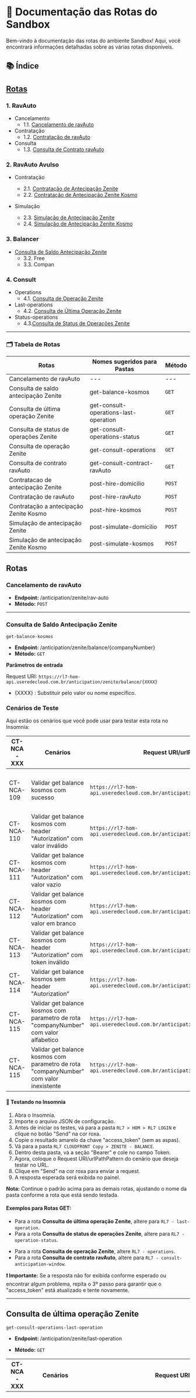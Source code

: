 # 📘 Documentação das Rotas do Sandbox

Bem-vindo à documentação das rotas do ambiente Sandbox! Aqui, você encontrará informações detalhadas sobre as várias rotas disponíveis.

## 📚 Índice

## [Rotas](#rotas)

### 1. RavAuto
- Cancelamento
    - 1.1. [Cancelamento de ravAuto](#cancelamento-de-ravauto) 
- Contratação
    - 1.2. [Contratação de ravAuto](#contratação-de-ravauto)
- Consulta
    - 1.3. [Consulta de Contrato ravAuto](#consulta-de-contrato-ravauto)

### 2. RavAuto Avulso
- Contratação
    - 2.1. [Contratação de Antecipação Zenite](#contratação-de-antecipação-zenite)
    - 2.2. [Contratação de Antecipação Zenite Kosmo](#contratação-de-antecipação-zenite-kosmo)

- Simulação
    - 2.3. [Simulação de Antecipação Zenite](#simulação-de-antecipação-zenite)
    - 2.4. [Simulação de Antecipação Zenite Kosmo](#simulação-de-antecipação-zenite-kosmo)

### 3. Balancer
- [Consulta de Saldo Antecipação Zenite](#consulta-de-saldo-antecipação-zenite)
   - 3.2. Free
   - 3.3. Compan

### 4. Consult
- Operations
   - 4.1. [Consulta de Operação Zenite](#consulta-de-operação-zenite)
- Last-operations
   - 4.2. [Consulta de Última Operação Zenite](#consulta-de-última-operação-zenite)
- Status-operations
   - 4.3.[Consulta de Status de Operações Zenite](#consulta-de-status-de-operações-zenite)

---

### 🗂️ Tabela de Rotas

| Rotas | Nomes sugeridos para Pastas | Método |
|---|---|---|
| Cancelamento de ravAuto | --- | --- |
| Consulta de saldo antecipação Zenite | get-balance-kosmos | `GET` |
| Consulta de última operação Zenite | get-consult-operations-last-operation | `GET` |
| Consulta de status de operações Zenite | get-consult-operations-status | `GET` |
| Consulta de operação Zenite | get-consult-operations | `GET` |
| Consulta de contrato ravAuto | get-consult-contract-ravAuto | `GET` |
| Contratacao de antecipação Zenite | post-hire-domicilio | `POST` |
| Contratação de ravAuto | post-hire-ravAuto | `POST` |
| Contratação a antecipação Zenite Kosmo | post-hire-kosmos | `POST` |
| Simulação de antecipação Zenite | post-simulate-domicilio | `POST` |
| Simulação de antecipação Zenite Kosmo | post-simulate-kosmos | `POST` |

## Rotas

### Cancelamento de ravAuto

- **Endpoint:** /anticipation/zenite/rav-auto
- **Método:** `POST`

---

### Consulta de Saldo Antecipação Zenite
`get-balance-kosmos`
- **Endpoint:** /anticipation/zenite/balance/{companyNumber}
- **Método:** `GET`

<b> Parâmetros de entrada </b>

Request URI: `https://rl7-hom-api.useredecloud.com.br/anticipation/zenite/balance/{XXXX}`

- {XXXX} : Substituir pelo valor ou nome específico.

### Cenários de Teste
Aqui estão os cenários que você pode usar para testar esta rota no Insomnia:

| CT-NCA-XXX | Cenários | Request URI/urlPathPattern | Response |
|---|---|---|---|
| CT-NCA-109 | Validar get balance kosmos com sucesso | `https://rl7-hom-api.useredecloud.com.br/anticipation/zenite/balance/0000` | `{"pathParameters": {"companyNumber": ["Must be greater than or equal to 1 and less than or equal to 999999999."]}}` |
| CT-NCA-110 | Validar get balance kosmos com header "Autorization" com valor inválido | `https://rl7-hom-api.useredecloud.com.br/anticipation/zenite/balance/90085329` | ` {"message": "Unauthorized"} ` |
| CT-NCA-111 | Validar get balance kosmos com header "Autorization" com valor vazio | `https://rl7-hom-api.useredecloud.com.br/anticipation/zenite/balance/90085329` | ` {"message": "Unauthorized"} ` |
| CT-NCA-112 | Validar get balance kosmos com header "Autorization" com valor em branco | `https://rl7-hom-api.useredecloud.com.br/anticipation/zenite/balance/90085329` | ` {"message": "Unauthorized"} ` |
| CT-NCA-113 | Validar get balance kosmos com header "Autorization" com token inválido | `https://rl7-hom-api.useredecloud.com.br/anticipation/zenite/balance/90085329` | ` {"message": "Unauthorized"} ` |
| CT-NCA-114 | Validar get balance kosmos sem header "Autorization" | `https://rl7-hom-api.useredecloud.com.br/anticipation/zenite/balance/90085329` | ` {"message": "Unauthorized"} ` |
| CT-NCA-115 | Validar get balance kosmos com parametro de rota "companyNumber" com valor alfabetico | `https://rl7-hom-api.useredecloud.com.br/anticipation/zenite/balance/alfabetico` | `{"pathParameters": {"companyNumber": ["Not a valid integer."]}}` |
| CT-NCA-115 | Validar get balance kosmos com parametro de rota "companyNumber" com valor inexistente | ` https://rl7-hom-api.useredecloud.com.br/anticipation/zenite/balance/0000 ` | `{"pathParameters": {"companyNumber": ["Must be greater than or equal to 1 and less than or equal to 999999999."]}}`

#### 🚀 Testando no Insomnia

1. Abra o Insomnia.
2. Importe o arquivo JSON de configuração.
3. Antes de iniciar os testes, vá para a pasta `RL7 > HOM > RL7 LOGIN` e clique no botão "Send" na cor roxa.
4. Copie o resultado amarelo da chave "access_token" (sem as aspas).
5. Vá para a pasta `RL7 CLOUDFRONT Copy > ZENITE - BALANCE`.
6. Dentro desta pasta, vá a seção "Bearer" e cole no campo Token.
7. Agora, coloque o Request URI/urlPathPattern do cenário que deseja testar no URL.
8. Clique em "Send" na cor roxa para enviar a request.
9. A resposta esperada será exibida no painel.

**Nota:** Continue o padrão acima para as demais rotas, ajustando o nome da pasta conforme a rota que está sendo testada.

#### Exemplos para Rotas GET:

- Para a rota **Consulta de última operação Zenite**, altere para `RL7 - last-operation`.
- Para a rota **Consulta de status de operações Zenite**, altere para `RL7 - operation-status`.
* Para a rota **Consulta de operação Zenite**, altere `RL7 - operations`.
* Para a rota **Consulta de contrato ravAuto**, altere para `RL7 - consult-anticipation-window`.

**❗ Importante:** Se a resposta não for exibida conforme esperado ou encontrar algum problema, repita o 3º passo para garantir que o "access_token" está atualizado e tente novamente.

---

## Consulta de última operação Zenite
`get-consult-operations-last-operation`

- **Endpoint:** /anticipation/zenite/last-operation

- **Método:** `GET`

| CT-NCA-XXX | Cenários | Request URI/urlPathPattern | Response |
|---|---|---|---|
| CT-NCA-140 | Validar get consult operations last operation com sucesso zenite | `https://rl7-hom-api.useredecloud.com.br/anticipation/zenite/last-operation?operationDate=2022-09-30&companyNumber=3008550&operationNumber=30322` | `{ "message": "consult", "code": "0000", "object": { "periodRate": 0.126599, "companyNumber": 3008550, "operationStatusUpdate": "2022-09-30T15:05:06", "liquidationDate": "2022-10-03T00:00:00", "historic": [ { "operationStatusCode": 1, "operationStatusUpdate": "2022-09-30T15:00:04", "operationStatusDescription": "Pendente processamento" }, { "operationStatusCode": 3, "operationStatusUpdate": "2022-09-30T15:05:06", "operationStatusDescription": "Acatado pela CIP" } ], "netRevenueAmount": 106.0, "monthRate": 3.8, "modalityDescription": "Ambos", "indicatedAutomaticAnticipation": false, "descriptionProductAnticipation": "0001", "operationStatusDescription": "Acatado pela CIP", "operatorCode": "CISIMIS", "operationNumber": 30322, "operationStatusCode": 3, "mediumTerm": 1, "grossRevenueAmount": 178.24, "operationDate": "2022-09-30T00:00:00" } }` |
| CT-NCA-141 | Validar get consult operations last operation com header "Autorization" com valor inválido | `https://rl7-hom-api.useredecloud.com.br/anticipation/zenite/last-operation?operationDate=2022-09-30&companyNumber=3008550&operationNumber=30322` | `{ "message": "Unauthorized" }` |
| CT-NCA-142 | Validar get consult operations last operation com header "Autorization" com valor vazio | `https://rl7-hom-api.useredecloud.com.br/anticipation/zenite/last-operation?operationDate=2022-09-30&companyNumber=3008550&operationNumber=30322` | `{ "message": "Unauthorized" }` |
| CT-NCA-143 | Validar get consult operations last operation com header "Autorization" com valor em branco | `https://rl7-hom-api.useredecloud.com.br/anticipation/zenite/last-operation?operationDate=2022-09-30&companyNumber=3008550&operationNumber=30322` | `{ "message": "Unauthorized" }` |
| CT-NCA-144 | Validar get consult operations last operation com header "Autorization" com token inválido | `https://rl7-hom-api.useredecloud.com.br/anticipation/zenite/last-operation?operationDate=2022-09-30&companyNumber=3008550&operationNumber=30322` | `{ "message": "Unauthorized" }` |
| CT-NCA-145 | Validar get consult operations last operation sem header "Autorization" | `https://rl7-hom-api.useredecloud.com.br/anticipation/zenite/last-operation?operationDate=2022-09-30&companyNumber=3008550&operationNumber=30322` | `{ "message": "Unauthorized" }` |
| CT-NCA-146 | Validar get consult operations last operation com queryString operationNumber com valor inválido zenite | `https://rl7-hom-api.useredecloud.com.br/anticipation/zenite/last-operation?operationDate=2022-09-30&companyNumber=3008550&operationNumber=%24%3E%23%29%28` | `{ "queryStringParameters": { "operationNumber": [ "Not a valid integer." ] } }` |
| CT-NCA-147 | Validar get consult operations last operation com queryString companyNumber com valor inválido | `https://rl7-hom-api.useredecloud.com.br/anticipation/zenite/last-operation?operationDate=2022-09-30&companyNumber=%25%2C%3E%3C%7B&operationNumber=30322` | `{ "queryStringParameters": { "companyNumber": [ "Not a valid integer." ] } }` |
| CT-NCA-148 | Validar get consult operations last operation com queryString operationDate com valor inválido | `https://rl7-hom-api.useredecloud.com.br/anticipation/zenite/last-operation?operationDate=%23%3C%25%21%3F&companyNumber=3008550&operationNumber=30322` | `{ "errors": { "code": "1012", "message": "operationDate invalid value in the path variable", "status": 400 } }` |

#### Como Testar
Para testar esta rota, siga os passos em [🚀 Testando no Insomnia](#-testando-no-insomnia).

---

## Consulta de status de operações Zenite
`get-consult-operations-status`

- **Endpoint:** /anticipation/zenite/operation-status

- **Método:** `GET`

| CT-NCA-XXX | Cenários | Request URI/urlPathPattern | Response |
|---|---|---|---|
| CT-NCA-131 | Validar get consult operations last operation com sucesso | `https://rl7-hom-api.useredecloud.com.br/anticipation/zenite/operation-status?operationDate=2022-09-30&companyNumber=3008550&operationNumber=30322` | `{ "message": "consult", "code": "0000", "object": { "operationStatusCode": 3, "operationStatusUpdate": "2022-09-30T15:05:06", "operationStatusDescription": "Acatado pela CIP" } }` |
| CT-NCA-132 | Validar get consult operations status com header "Autorization" com valor inválido | `https://rl7-hom-api.useredecloud.com.br/anticipation/zenite/operation-status?operationDate=2022-09-30&companyNumber=3008550&operationNumber=30322` | `{ "message": "Unauthorized" }` |
| CT-NCA-133 | Validar get consult operations status com header "Autorization" com valor vazio | `https://rl7-hom-api.useredecloud.com.br/anticipation/zenite/operation-status?operationDate=2022-09-30&companyNumber=3008550&operationNumber=30322` | `{ "message": "Unauthorized" }` | 
| CT-NCA-134 | Validar get consult operations status com header "Autorization" com valor em branco | `https://rl7-hom-api.useredecloud.com.br/anticipation/zenite/operation-status?operationDate=2022-09-30&companyNumber=3008550&operationNumber=30322` | `{ "message": "Unauthorized" }` |
| CT-NCA-135 | Validar get consult operations status com header "Autorization" com token inválido | `https://rl7-hom-api.useredecloud.com.br/anticipation/zenite/operation-status?operationDate=2022-09-30&companyNumber=3008550&operationNumber=30322` | `{ "message": "Unauthorized" }` | 
| CT-NCA-136 | Validar get consult operations status sem header "Autorization" | `https://rl7-hom-api.useredecloud.com.br/anticipation/zenite/operation-status?operationDate=2022-09-30&companyNumber=3008550&operationNumber=30322` | `{ "message": "Unauthorized" }` | 
| CT-NCA-137 | Validar get consult operations status com queryString operationNumber com valor inválido | `https://rl7-hom- api.useredecloud.com.br/anticipation/zenite/operation-status?operationDate=2022-09-30&companyNumber=3008550&operationNumber=%2C%5B%7B%3C_` | `{ "queryStringParameters": { "operationNumber": [ "Not a valid integer." ] } }` |
| CT-NCA-138 | Validar get consult operations status com queryString companyNumber com valor inválido | `https://rl7-hom-api.useredecloud.com.br/anticipation/zenite/operation-status?operationDate=2022-09-30&companyNumber=%3A%21%28%3B_&operationNumber=30322` | `{ "queryStringParameters": { "companyNumber": [ "Not a valid integer." ] } }` |
| CT-NCA-139 | Validar get consult operations status com queryString operationDate com valor inválido | `https://rl7-hom-api.useredecloud.com.br/anticipation/zenite/operation-status?operationDate=%3F%7B%3D%23.&companyNumber=3008550&operationNumber=30322` | `{ "errors": { "code": "1012", "message": "operationDate invalid value in the path variable", "status": 400 } }` |

#### Como Testar
Para testar esta rota, siga os passos em [🚀 Testando no Insomnia](#-testando-no-insomnia).

---

## Consulta de operação Zenite
`get-consult-operations`

- **Endpoint:** /anticipation/zenite/operations

- **Método:** `GET`

| CT-NCA-XXX | Cenários | Request URI/urlPathPattern | Response |
|---|---|---|---|
| CT-NCA-117 | Validar get consult operation com sucesso | `https://rl7-hom-api.useredecloud.com.br/anticipation/zenite/operations?operationDate=2022-09-30&companyNumber=3008550&operationNumber=30322` | `{ "message": "consult", "code": "0000", "object": { "totalPages": 0, "pageNumber": 0, "data": [ ], "pageSize": 0 } }` |
| CT-NCA-118 | Validar get consult operation com parametro de rota companyNumber com valor inválido | `https://rl7-hom-api.useredecloud.com.br/anticipation/zenite/operations?operationDate=2022-09-30&companyNumber=%3F%5B%5E%2C%25&operationNumber=30322` | `{ "queryStringParameters": { "companyNumber": [ "Not a valid integer." ] } }` |
| CT-NCA-119 | Validar get consult operation com parametro de rota companyNumber com valor inexistente | `https://rl7-hom-api.useredecloud.com.br/anticipation/zenite/operations?operationDate=2022-09-30&companyNumber=000&operationNumber=30322` | `{ "queryStringParameters": { "companyNumber": [ "Must be greater than or equal to 1 and less than or equal to 999999999." ] } }` |
| CT-NCA-120 | Validar get consult operation sem parametro de rota companyNumber zenite | `https://rl7-hom-api.useredecloud.com.br/anticipation/zenite/operations?operationDate=2022-09-30` | `{ "queryStringParameters": { "companyNumber": [ "Missing data for required field." ] } }` |
| CT-NCA-121 | Validar get consult operation com header "Autorization" com valor inválido | `https://rl7-hom-api.useredecloud.com.br/anticipation/zenite/operations?operationDate=2022-09-30` | `{ "queryStringParameters": { "companyNumber": [ "Missing data for required field." ] } }` | 
| CT-NCA-122 | Validar get consult operation com header "Autorization" com valor vazio | `https://rl7-hom-api.useredecloud.com.br/anticipation/zenite/operations?operationDate=2022-09-30&companyNumber=3008550&operationNumber=30322` | `{ "message": "Unauthorized" }` |
| CT-NCA-123 | Validar get consult operation com header "Autorization" com valor em branco | `https://rl7-hom-api.useredecloud.com.br/anticipation/zenite/operations?operationDate=2022-09-30&companyNumber=3008550&operationNumber=30322` | `{ "message": "Unauthorized" }` |
| CT-NCA-124 | Validar get consult operation com header "Autorization" com token inválido | `https://rl7-hom-api.useredecloud.com.br/anticipation/zenite/operations?operationDate=2022-09-30&companyNumber=3008550&operationNumber=30322` | `{ "message": "Unauthorized" }` |
| CT-NCA-125 | Validar get consult operation sem header "Autorization" | `https://rl7-hom-api.useredecloud.com.br/anticipation/zenite/operations?operationDate=2022-09-30&companyNumber=3008550&operationNumber=30322` | `{ "message": "Unauthorized" }` |

#### Como Testar
Para testar esta rota, siga os passos em [🚀 Testando no Insomnia](#-testando-no-insomnia).

---

## Consulta de contrato ravAuto 
`get-consult-contract-ravAuto`

Endpoint: /anticipation/zenite/rav-auto

- **Método:** `GET`

| CT-NCA-XXX | Cenários | Request URI/urlPathPattern | Response |
|---|---|---|---|
| CT-NCA-271 | Validar consulta de ravAuto com sucesso | `https://rl7-hom-api.useredecloud.com.br/anticipation/zenite/rav-auto?companyNumber=41211` | `{ "message": "consult", "code": "0000", "object": { "changeOperator": "CISIMIS", "deletionScheduledDate": "", "anticipationProductCode": 1, "changeHour": "13:04", "headquarterNumber": 41211, "loyaltyFee": 0.0, "pendingStatusCode": 0, "anticipationProductName": "RAV", "returnDescripton": "OK", "companyNumber": 41211, "anticipationRavFee": 0.0, "rateCategoryCode": "XV", "loyaltyStartDate": "", "anticipationBaseDate": "08/08/2023", "loyaltyEndDate": "", "reserveExit": "", "documentNumber": 49190309000180, "authorizationDate": "07/08/2023", "contractDate": "07/08/2023", "authorizationHour": "13:04:14", "rateCategory": 2.5, "authorizationOperator": "CISIMIS", "nextAnticipationDate": "08/08/2023", "nameCategory": "AUTOMATICO (2,50%)", "nameEstablishment": "", "returnCode": 0, "anticipationProductDescripton": "RV", "changeDate": "07/08/2023", "brandSelectedDescription": "TODAS", "brands": [ { "selIndicator": "", "brandCode": 1, "brandDescripton": "MASTERCARD" }, { "selIndicator": "", "brandCode": 2, "brandDescripton": "DINERS CLUB" }, { "selIndicator": "", "brandCode": 5, "brandDescripton": "VISA" }, { "selIndicator": "", "brandCode": 51, "brandDescripton": "CABAL" }, { "selIndicator": "", "brandCode": 60, "brandDescripton": "HIPERCARD" }, { "selIndicator": "", "brandCode": 61, "brandDescripton": "SOROCRED" }, { "selIndicator": "", "brandCode": 63, "brandDescripton": "CUP" }, { "selIndicator": "", "brandCode": 64, "brandDescripton": "SICREDI" }, { "selIndicator": "", "brandCode": 66, "brandDescripton": "CALCARD" }, { "selIndicator": "", "brandCode": 67, "brandDescripton": "AVISTA" }, { "selIndicator": "", "brandCode": 68, "brandDescripton": "CREDSYSTEM" }, { "selIndicator": "", "brandCode": 69, "brandDescripton": "AMERICAN EXPRES" }, { "selIndicator": "", "brandCode": 70, "brandDescripton": "ELO" }, { "selIndicator": "", "brandCode": 72, "brandDescripton": "NOVA BANDEIRA" }, { "selIndicator": "", "brandCode": 74, "brandDescripton": "BANESCARD" }, { "selIndicator": "", "brandCode": 76, "brandDescripton": "JCB" }, { "selIndicator": "", "brandCode": 77, "brandDescripton": "CREDZ" } ], "loyaltyLockIndicator": "", "descriptonPendedingRate": "" } }` |
| CT-NCA-272 | Validar consulta de ravAuto com query param "companyNumber" com valor alfabetico inválido | `https://rl7-hom-api.useredecloud.com.br/anticipation/zenite/rav-auto?companyNumber=ABC` | `{ "queryStringParameters": { "companyNumber": [ "Not a valid integer." ] } }` | 
| CT-NCA-273 | Validar consulta de ravAuto com query param "companyNumber" com valor inexistente | `https://rl7-hom-api.useredecloud.com.br/anticipation/zenite/rav-auto?companyNumber=90016267` | `{ "errors": { "code": "1019", "message": "Company does dot exist.", "status": 422 } }` |

#### Como Testar
Para testar esta rota, siga os passos em [🚀 Testando no Insomnia](#-testando-no-insomnia).

---

## Contratação de antecipação Zenite
`post-hire-domicilio`
- **Endpoint:** /anticipation/zenite/hire/domicile

- **Método:** `POST`

#### Como Testar
Para testar esta rota, siga os passos em [🚀 Testando no Insomnia](#-testando-no-insomnia).

---

## Contratação de ravAuto
`post-hire-ravAuto`
- **Endpoint:** /anticipation/zenite/rav-auto

- **Método:** `POST`

#### Como Testar
Para testar esta rota, siga os passos em [🚀 Testando no Insomnia](#-testando-no-insomnia).

---

## Contratação de antecipação Zenite Kosmo
`post-hire-kosmos`
- **Endpoint:** /anticipation/zenite/hire

- **Método:** `POST`

#### Como Testar
Para testar esta rota, siga os passos em [🚀 Testando no Insomnia](#-testando-no-insomnia).

---

## Simulação de antecipação Zenite
`post-simulate-domicilio`
- **Endpoint:** /anticipation/zenite/simulate/domicile

- **Método:** `POST`

#### Como Testar
Para testar esta rota, siga os passos em [🚀 Testando no Insomnia](#-testando-no-insomnia).

---

## Simulação de antecipação Zenite Kosmo
`post-simulate-kosmos`
- **Endpoint:** /anticipation/zenite/simulate

- **Método:** `POST`

#### Como Testar
Para testar esta rota, siga os passos em [🚀 Testando no Insomnia](#-testando-no-insomnia).

____

Contratacao de antecipação Zenite

CT-NCA-056 Validar post hire domicílio com sucesso {
    "companyNumber": "90078837",
    "workingDaysToPayment": 1,
    "channel": 15,
    "anticipationAmount": 0,
    "anticipationType": "T",
    "selectionType": "V",
    "product": "A",
    "codeProduct": 201,
    "anticipationGravame": "N",
    "startSelectionDate": "2022-08-23",
    "operationUser": "739347",
    "endSelectionDate": "2023-12-31",
    "partnerNumber": 2
} {
    "message": "create",
    "code": "0000",
    "object": {
        "creditAgency": 0,
        "dateTimeProcessing": "",
        "minimumValueAnticipateChannel": 0.0,
        "endPeriodAnticipation": "",
        "freeGrossValue": 0.0,
        "gravameGrossValue": 0.0,
        "startPeriodAnticipation": "",
        "codeDomicilePayment": 0.0,
        "domicile": null,
        "totalAmountAvailableAnticipate": 0.0,
        "creditBank": 0,
        "nameProductAnticipation": "",
        "gravameNetValue": 0.0,
        "operationNumber": 0,
        "anticipationDataGravame": null,
        "discountRate": 0.0,
        "codeProductAnticipation": 0,
        "freeNetValue": 0.0
    }
}

CT-NCA-063 Validar post hire domicílio com header "Authorization" com valor inválido {
    "companyNumber": "90078837",
    "workingDaysToPayment": 1,
    "channel": 15,
    "anticipationAmount": 0,
    "anticipationType": "T",
    "selectionType": "V",
    "product": "A",
    "codeProduct": 201,
    "anticipationGravame": "N",
    "startSelectionDate": "2022-08-23",
    "operationUser": "739347",
    "endSelectionDate": "2023-12-31",
    "partnerNumber": 2
} {
    "message": "Unauthorized"
}

CT-NCA-064 Validar post hire domicílio com header "Authorization" com valor em branco {
    "companyNumber": "90078837",
    "workingDaysToPayment": 1,
    "channel": 15,
    "anticipationAmount": 0,
    "anticipationType": "T",
    "selectionType": "V",
    "product": "A",
    "codeProduct": 201,
    "anticipationGravame": "N",
    "startSelectionDate": "2022-08-23",
    "operationUser": "739347",
    "endSelectionDate": "2023-12-31",
    "partnerNumber": 2
} {
    "message": "Unauthorized"
}

CT-NCA-065 Validar post hire domicílio com header "Authorization" com token inválido {
    "companyNumber": "90078837",
    "workingDaysToPayment": 1,
    "channel": 15,
    "anticipationAmount": 0,
    "anticipationType": "T",
    "selectionType": "V",
    "product": "A",
    "codeProduct": 201,
    "anticipationGravame": "N",
    "startSelectionDate": "2022-08-23",
    "operationUser": "739347",
    "endSelectionDate": "2023-12-31",
    "partnerNumber": 2
} {
    "message": "Unauthorized"
}

CT-NCA-066 Validar post hire domicílio sem header "Authorization" {
    "companyNumber": "90078837",
    "workingDaysToPayment": 1,
    "channel": 15,
    "anticipationAmount": 0,
    "anticipationType": "T",
    "selectionType": "V",
    "product": "A",
    "codeProduct": 201,
    "anticipationGravame": "N",
    "startSelectionDate": "2022-08-23",
    "operationUser": "739347",
    "endSelectionDate": "2023-12-31",
    "partnerNumber": 2
} {
    "message": "Unauthorized"
}

CT-NCA-072 Validar post hire domicílio com campo companyNumber com valor inválido zenite {
    "companyNumber": "ABC",
    "workingDaysToPayment": 1,
    "channel": 15,
    "anticipationAmount": 0,
    "anticipationType": "T",
    "selectionType": "V",
    "product": "A",
    "codeProduct": 201,
    "anticipationGravame": "N",
    "startSelectionDate": "2022-08-23",
    "operationUser": "739347",
    "endSelectionDate": "2023-12-31",
    "partnerNumber": 2
} {
    "companyNumber": [
        "Not a valid integer."
    ]
}

CT-NCA-073 Validar post hire domicílio com campo companyNumber com valor numerico negativo {
    "companyNumber": "-12",
    "workingDaysToPayment": 1,
    "channel": 15,
    "anticipationAmount": 0,
    "anticipationType": "T",
    "selectionType": "V",
    "product": "A",
    "codeProduct": 201,
    "anticipationGravame": "N",
    "startSelectionDate": "2022-08-23",
    "operationUser": "739347",
    "endSelectionDate": "2023-12-31",
    "partnerNumber": 2
} {
    "companyNumber": [
        "Must be greater than or equal to 1 and less than or equal to 999999999."
    ]
}

CT-NCA-074 Validar post hire domicílio com campo companyNumber com valor vazio {
    "companyNumber": "",
    "workingDaysToPayment": 1,
    "channel": 15,
    "anticipationAmount": 0,
    "anticipationType": "T",
    "selectionType": "V",
    "product": "A",
    "codeProduct": 201,
    "anticipationGravame": "N",
    "startSelectionDate": "2022-08-23",
    "operationUser": "739347",
    "endSelectionDate": "2023-12-31",
    "partnerNumber": 2
} {
    "companyNumber": [
        "Not a valid integer."
    ]
} 

CT-NCA-075 Validar post hire domicílio com campo companyNumber com valor em branco {
    "companyNumber": "    ",
    "workingDaysToPayment": 1,
    "channel": 15,
    "anticipationAmount": 0,
    "anticipationType": "T",
    "selectionType": "V",
    "product": "A",
    "codeProduct": 201,
    "anticipationGravame": "N",
    "startSelectionDate": "2022-08-23",
    "operationUser": "739347",
    "endSelectionDate": "2023-12-31",
    "partnerNumber": 2
} {
    "companyNumber": [
        "Not a valid integer."
    ]
}

CT-NCA-076 Validar post hire domicílio sem campo companyNumber {
    "workingDaysToPayment": 1,
    "channel": 15,
    "anticipationAmount": 0,
    "anticipationType": "T",
    "selectionType": "V",
    "product": "A",
    "codeProduct": 201,
    "anticipationGravame": "N",
    "startSelectionDate": "2022-08-23",
    "operationUser": "739347",
    "endSelectionDate": "2023-12-31",
    "partnerNumber": 2
} {
    "companyNumber": [
        "Missing data for required field."
    ]
} 

CT-NCA-077 Validar post hire domicílio com campo workingDaysToPayment com valor inválido {
    "companyNumber": "90078837",
    "workingDaysToPayment": "%#[,%",
    "channel": 15,
    "anticipationAmount": 0,
    "anticipationType": "T",
    "selectionType": "V",
    "product": "A",
    "codeProduct": 201,
    "anticipationGravame": "N",
    "startSelectionDate": "2022-08-23",
    "operationUser": "739347",
    "endSelectionDate": "2023-12-31",
    "partnerNumber": 2
} {
    "workingDaysToPayment": [
        "Not a valid integer."
    ]
}

CT-NCA-078 Validar post hire domicílio com campo workingDaysToPayment com valor numerico negativo {
    "companyNumber": "90078837",
    "workingDaysToPayment": "-12",
    "channel": 15,
    "anticipationAmount": 0,
    "anticipationType": "T",
    "selectionType": "V",
    "product": "A",
    "codeProduct": 201,
    "anticipationGravame": "N",
    "startSelectionDate": "2022-08-23",
    "operationUser": "739347",
    "endSelectionDate": "2023-12-31",
    "partnerNumber": 2
} {
    "errors": {
        "code": "1002",
        "message": "workingDaysToPayment: must be no less than 0.",
        "status": 400
    }
}

CT-NCA-079 Validar post hire domicílio com campo workingDaysToPayment com valor vazio {
    "companyNumber": "90078837",
    "workingDaysToPayment": "",
    "channel": 15,
    "anticipationAmount": 0,
    "anticipationType": "T",
    "selectionType": "V",
    "product": "A",
    "codeProduct": 201,
    "anticipationGravame": "N",
    "startSelectionDate": "2022-08-23",
    "operationUser": "739347",
    "endSelectionDate": "2023-12-31",
    "partnerNumber": 2
} {
    "workingDaysToPayment": [
        "Not a valid integer."
    ]
}

CT-NCA-080 Validar post hire domicílio com campo workingDaysToPayment com valor em branco {
    "companyNumber": "90078837",
    "workingDaysToPayment": "   ",
    "channel": 15,
    "anticipationAmount": 0,
    "anticipationType": "T",
    "selectionType": "V",
    "product": "A",
    "codeProduct": 201,
    "anticipationGravame": "N",
    "startSelectionDate": "2022-08-23",
    "operationUser": "739347",
    "endSelectionDate": "2023-12-31",
    "partnerNumber": 2
} {
    "workingDaysToPayment": [
        "Not a valid integer."
    ]
}

CT-NCA-082 Validar post hire domicílio com campo anticipationType com valor inválido {
    "companyNumber": "90078837",
    "workingDaysToPayment": 1,
    "channel": 15,
    "anticipationAmount": 0,
    "anticipationType": "#+,=#",
    "selectionType": "V",
    "product": "A",
    "codeProduct": 201,
    "anticipationGravame": "N",
    "startSelectionDate": "2022-08-23",
    "operationUser": "739347",
    "endSelectionDate": "2023-12-31",
    "partnerNumber": 2
} {
    "errors": {
        "code": "1002",
        "message": "anticipationType: must be a valid value.",
        "status": 400
    }
} 

CT-NCA-083 Validar post hire domicílio com campo anticipationType com valor vazio {
    "companyNumber": "90078837",
    "workingDaysToPayment": 1,
    "channel": 15,
    "anticipationAmount": 0,
    "anticipationType": "",
    "selectionType": "V",
    "product": "A",
    "codeProduct": 201,
    "anticipationGravame": "N",
    "startSelectionDate": "2022-08-23",
    "operationUser": "739347",
    "endSelectionDate": "2023-12-31",
    "partnerNumber": 2
} {
    "errors": {
        "code": "1002",
        "message": "anticipationType: attribute is required.",
        "status": 400
    }
}

CT-NCA-084 Validar post hire domicílio com campo anticipationType com valor em branco {
    "companyNumber": "90078837",
    "workingDaysToPayment": 1,
    "channel": 15,
    "anticipationAmount": 0,
    "anticipationType": "   ",
    "selectionType": "V",
    "product": "A",
    "codeProduct": 201,
    "anticipationGravame": "N",
    "startSelectionDate": "2022-08-23",
    "operationUser": "739347",
    "endSelectionDate": "2023-12-31",
    "partnerNumber": 2
} {
    "errors": {
        "code": "1002",
        "message": "anticipationType: must be a valid value.",
        "status": 400
    }
} 

CT-NCA-085 Validar post hire domicílio sem campo anticipationType {
    "companyNumber": "90078837",
    "workingDaysToPayment": 1,
    "channel": 15,
    "anticipationAmount": 0,
    "selectionType": "V",
    "product": "A",
    "codeProduct": 201,
    "anticipationGravame": "N",
    "startSelectionDate": "2022-08-23",
    "operationUser": "739347",
    "endSelectionDate": "2023-12-31",
    "partnerNumber": 2
} {
    "errors": {
        "code": "1002",
        "message": "anticipationType: attribute is required.",
        "status": 400
    }
}

CT-NCA-086 Validar post hire domicílio com campo anticipationAmount com valor inválido {
    "companyNumber": "90078837",
    "workingDaysToPayment": 1,
    "channel": 15,
    "anticipationAmount": "^:_.}",
    "anticipationType": "T",
    "selectionType": "V",
    "product": "A",
    "codeProduct": 201,
    "anticipationGravame": "N",
    "startSelectionDate": "2022-08-23",
    "operationUser": "739347",
    "endSelectionDate": "2023-12-31",
    "partnerNumber": 2
} {
    "anticipationAmount": [
        "Not a valid number."
    ]
} 

CT-NCA-087 Validar post hire domicílio com campo anticipationAmount com valor zerado e campo anticipationType com valor "P" {
    "companyNumber": "90078837",
    "workingDaysToPayment": 1,
    "channel": 15,
    "anticipationAmount": "0",
    "anticipationType": "P",
    "selectionType": "V",
    "product": "A",
    "codeProduct": 201,
    "anticipationGravame": "N",
    "startSelectionDate": "2022-08-23",
    "operationUser": "739347",
    "endSelectionDate": "2023-12-31",
    "partnerNumber": 2
} {
    "errors": {
        "code": "1008",
        "message": "Requested amount out of range: 1.00, 1000000000.00",
        "status": 422
    }
}

CT-NCA-088 Validar post hire domicílio com campo anticipationAmount com valor zerado e campo anticipationType com valor "T" {
    "companyNumber": "90078837",
    "workingDaysToPayment": 1,
    "channel": 15,
    "anticipationAmount": "0",
    "anticipationType": "T",
    "selectionType": "V",
    "product": "A",
    "codeProduct": 201,
    "anticipationGravame": "N",
    "startSelectionDate": "2022-08-23",
    "operationUser": "739347",
    "endSelectionDate": "2023-12-31",
    "partnerNumber": 2
} {
    "message": "create",
    "code": "0000",
    "object": {
        "creditAgency": 0,
        "dateTimeProcessing": "",
        "minimumValueAnticipateChannel": 0.0,
        "endPeriodAnticipation": "",
        "freeGrossValue": 0.0,
        "gravameGrossValue": 0.0,
        "startPeriodAnticipation": "",
        "codeDomicilePayment": 0.0,
        "domicile": null,
        "totalAmountAvailableAnticipate": 0.0,
        "creditBank": 0,
        "nameProductAnticipation": "",
        "gravameNetValue": 0.0,
        "operationNumber": 0,
        "anticipationDataGravame": null,
        "discountRate": 0.0,
        "codeProductAnticipation": 0,
        "freeNetValue": 0.0
    }
}

CT-NCA-089 Validar post hire domicílio com campo anticipationAmount com valor vazio {
    "companyNumber": "90078837",
    "workingDaysToPayment": 1,
    "channel": 15,
    "anticipationAmount": "",
    "anticipationType": "T",
    "selectionType": "V",
    "product": "A",
    "codeProduct": 201,
    "anticipationGravame": "N",
    "startSelectionDate": "2022-08-23",
    "operationUser": "739347",
    "endSelectionDate": "2023-12-31",
    "partnerNumber": 2
} {
    "anticipationAmount": [
        "Not a valid number."
    ]
}

CT-NCA-090 Validar post hire domicílio com campo anticipationAmount com valor em branco {
    "companyNumber": "90078837",
    "workingDaysToPayment": 1,
    "channel": 15,
    "anticipationAmount": "   ",
    "anticipationType": "T",
    "selectionType": "V",
    "product": "A",
    "codeProduct": 201,
    "anticipationGravame": "N",
    "startSelectionDate": "2022-08-23",
    "operationUser": "739347",
    "endSelectionDate": "2023-12-31",
    "partnerNumber": 2
} {
    "anticipationAmount": [
        "Not a valid number."
    ]
}

CT-NCA-091 Validar post hire domicílio sem campo anticipationAmount {
    "companyNumber": "90078837",
    "workingDaysToPayment": 1,
    "channel": 15,
    "anticipationType": "T",
    "selectionType": "V",
    "product": "A",
    "codeProduct": 201,
    "anticipationGravame": "N",
    "startSelectionDate": "2022-08-23",
    "operationUser": "739347",
    "endSelectionDate": "2023-12-31",
    "partnerNumber": 2
} {
    "message": "create",
    "code": "0000",
    "object": {
        "creditAgency": 0,
        "dateTimeProcessing": "",
        "minimumValueAnticipateChannel": 0.0,
        "endPeriodAnticipation": "",
        "freeGrossValue": 0.0,
        "gravameGrossValue": 0.0,
        "startPeriodAnticipation": "",
        "codeDomicilePayment": 0.0,
        "domicile": null,
        "totalAmountAvailableAnticipate": 0.0,
        "creditBank": 0,
        "nameProductAnticipation": "",
        "gravameNetValue": 0.0,
        "operationNumber": 0,
        "anticipationDataGravame": null,
        "discountRate": 0.0,
        "codeProductAnticipation": 0,
        "freeNetValue": 0.0
    }
}

CT-NCA-092 Validar post hire domicílio com campo selectionType com valor inválido {
    "companyNumber": "90078837",
    "workingDaysToPayment": 1,
    "channel": 15,
    "anticipationAmount": 0,
    "anticipationType": "T",
    "selectionType": ",}]-+",
    "product": "A",
    "codeProduct": 201,
    "anticipationGravame": "N",
    "startSelectionDate": "2022-08-23",
    "operationUser": "739347",
    "endSelectionDate": "2023-12-31",
    "partnerNumber": 2
} {
    "errors": {
        "code": "1002",
        "message": "selectionType: must be a valid value.",
        "status": 400
    }
}

CT-NCA-093 Validar post hire domicílio com campo selectionType com valor vazio {
    "companyNumber": "90078837",
    "workingDaysToPayment": 1,
    "channel": 15,
    "anticipationAmount": 0,
    "anticipationType": "T",
    "selectionType": "",
    "product": "A",
    "codeProduct": 201,
    "anticipationGravame": "N",
    "startSelectionDate": "2022-08-23",
    "operationUser": "739347",
    "endSelectionDate": "2023-12-31",
    "partnerNumber": 2
} {
    "message": "create",
    "code": "0000",
    "object": {
        "creditAgency": 0,
        "dateTimeProcessing": "",
        "minimumValueAnticipateChannel": 0.0,
        "endPeriodAnticipation": "",
        "freeGrossValue": 0.0,
        "gravameGrossValue": 0.0,
        "startPeriodAnticipation": "",
        "codeDomicilePayment": 0.0,
        "domicile": null,
        "totalAmountAvailableAnticipate": 0.0,
        "creditBank": 0,
        "nameProductAnticipation": "",
        "gravameNetValue": 0.0,
        "operationNumber": 0,
        "anticipationDataGravame": null,
        "discountRate": 0.0,
        "codeProductAnticipation": 0,
        "freeNetValue": 0.0
    }
}

CT-NCA-094 Validar post hire domicílio com campo selectionType com valor em branco {
    "companyNumber": "90078837",
    "workingDaysToPayment": 1,
    "channel": 15,
    "anticipationAmount": 0,
    "anticipationType": "T",
    "selectionType": "   ",
    "product": "A",
    "codeProduct": 201,
    "anticipationGravame": "N",
    "startSelectionDate": "2022-08-23",
    "operationUser": "739347",
    "endSelectionDate": "2023-12-31",
    "partnerNumber": 2
} {
    "errors": {
        "code": "1002",
        "message": "selectionType: must be a valid value.",
        "status": 400
    }
}

CT-NCA-097 Validar post hire domicílio com campo product com valor inválido {
    "companyNumber": "90078837",
    "workingDaysToPayment": 1,
    "channel": 15,
    "anticipationAmount": 0,
    "anticipationType": "T",
    "selectionType": "V",
    "product": "(!)]|",
    "codeProduct": 201,
    "anticipationGravame": "N",
    "startSelectionDate": "2022-08-23",
    "operationUser": "739347",
    "endSelectionDate": "2023-12-31",
    "partnerNumber": 2
} {
    "errors": {
        "code": "1002",
        "message": "product: must be a valid value.",
        "status": 400
    }
}

CT-NCA-098 Validar post hire domicílio com campo product com valor vazio {
    "companyNumber": "90078837",
    "workingDaysToPayment": 1,
    "channel": 15,
    "anticipationAmount": 0,
    "anticipationType": "T",
    "selectionType": "V",
    "product": "",
    "codeProduct": 201,
    "anticipationGravame": "N",
    "startSelectionDate": "2022-08-23",
    "operationUser": "739347",
    "endSelectionDate": "2023-12-31",
    "partnerNumber": 2
} {
    "errors": {
        "code": "1002",
        "message": "product: attribute is required.",
        "status": 400
    }
} 

CT-NCA-099 Validar post hire domicílio com campo product com valor em branco {
    "companyNumber": "90078837",
    "workingDaysToPayment": 1,
    "channel": 15,
    "anticipationAmount": 0,
    "anticipationType": "T",
    "selectionType": "V",
    "product": "   ",
    "codeProduct": 201,
    "anticipationGravame": "N",
    "startSelectionDate": "2022-08-23",
    "operationUser": "739347",
    "endSelectionDate": "2023-12-31",
    "partnerNumber": 2
} {
    "errors": {
        "code": "1002",
        "message": "product: must be a valid value.",
        "status": 400
    }
} 

CT-NCA-100 Validar post hire domicílio sem campo product {
    "companyNumber": "90078837",
    "workingDaysToPayment": 1,
    "channel": 15,
    "anticipationAmount": 0,
    "anticipationType": "T",
    "selectionType": "V",
    "codeProduct": 201,
    "anticipationGravame": "N",
    "startSelectionDate": "2022-08-23",
    "operationUser": "739347",
    "endSelectionDate": "2023-12-31",
    "partnerNumber": 2
} {
    "errors": {
        "code": "1002",
        "message": "product: attribute is required.",
        "status": 400
    }
}

CT-NCA-101 Validar post hire domicílio com campo anticipationGravame com valor inválido {
    "companyNumber": "90078837",
    "workingDaysToPayment": 1,
    "channel": 15,
    "anticipationAmount": 0,
    "anticipationType": "T",
    "selectionType": "V",
    "product": "A",
    "codeProduct": 201,
    "anticipationGravame": "((+{+",
    "startSelectionDate": "2022-08-23",
    "operationUser": "739347",
    "endSelectionDate": "2023-12-31",
    "partnerNumber": 2
} {
    "errors": {
        "code": "1002",
        "message": "anticipationGravame: must be a valid value.",
        "status": 400
    }
} 

CT-NCA-102 Validar post hire domicílio com campo anticipationGravame com valor vazio {
    "companyNumber": "90078837",
    "workingDaysToPayment": 1,
    "channel": 15,
    "anticipationAmount": 0,
    "anticipationType": "T",
    "selectionType": "V",
    "product": "A",
    "codeProduct": 201,
    "anticipationGravame": "",
    "startSelectionDate": "2022-08-23",
    "operationUser": "739347",
    "endSelectionDate": "2023-12-31",
    "partnerNumber": 2
} {
    "errors": {
        "code": "1002",
        "message": "anticipationGravame: attribute is required.",
        "status": 400
    }
} 

CT-NCA-103 Validar post hire domicílio com campo anticipationGravame com valor em branco {
    "companyNumber": "90078837",
    "workingDaysToPayment": 1,
    "channel": 15,
    "anticipationAmount": 0,
    "anticipationType": "T",
    "selectionType": "V",
    "product": "A",
    "codeProduct": 201,
    "anticipationGravame": "   ",
    "startSelectionDate": "2022-08-23",
    "operationUser": "739347",
    "endSelectionDate": "2023-12-31",
    "partnerNumber": 2
} {
    "errors": {
        "code": "1002",
        "message": "anticipationGravame: must be a valid value.",
        "status": 400
    }
}

CT-NCA-104 Validar post hire domicílio sem campo anticipationGravame {
    "companyNumber": "90078837",
    "workingDaysToPayment": 1,
    "channel": 15,
    "anticipationAmount": 0,
    "anticipationType": "T",
    "selectionType": "V",
    "product": "A",
    "codeProduct": 201,
    "startSelectionDate": "2022-08-23",
    "operationUser": "739347",
    "endSelectionDate": "2023-12-31",
    "partnerNumber": 2
} {
    "errors": {
        "code": "1002",
        "message": "anticipationGravame: attribute is required.",
        "status": 400
    }
}

CT-NCA-105 Validar post hire domicílio com campo desiredDiscountPercentage com valor inválido {
    "companyNumber": "90078837",
    "workingDaysToPayment": 1,
    "channel": 15,
    "anticipationAmount": 0,
    "anticipationType": "T",
    "selectionType": "V",
    "product": "A",
    "codeProduct": 201,
    "anticipationGravame": "N",
    "startSelectionDate": "2022-08-23",
    "operationUser": "739347",
    "endSelectionDate": "2023-12-31",
    "partnerNumber": 2,
    "desiredDiscountPercentage": -15
} {
    "message": "create",
    "code": "0000",
    "object": {
        "creditAgency": 0,
        "dateTimeProcessing": "",
        "minimumValueAnticipateChannel": 0.0,
        "endPeriodAnticipation": "",
        "freeGrossValue": 0.0,
        "gravameGrossValue": 0.0,
        "startPeriodAnticipation": "",
        "codeDomicilePayment": 0.0,
        "domicile": null,
        "totalAmountAvailableAnticipate": 0.0,
        "creditBank": 0,
        "nameProductAnticipation": "",
        "gravameNetValue": 0.0,
        "operationNumber": 0,
        "anticipationDataGravame": null,
        "discountRate": 0.0,
        "codeProductAnticipation": 0,
        "freeNetValue": 0.0
    }
}

CT-NCA-106 Validar post hire domicílio com campo operationUser com valor inválido {
    "companyNumber": "90078837",
    "workingDaysToPayment": 1,
    "channel": 15,
    "anticipationAmount": 0,
    "anticipationType": "T",
    "selectionType": "V",
    "product": "A",
    "codeProduct": 201,
    "anticipationGravame": "N",
    "startSelectionDate": "2022-08-23",
    "operationUser": "1234567890",
    "endSelectionDate": "2023-12-31",
    "partnerNumber": 2
} {
    "errors": {
        "code": "1002",
        "message": "operationUser: the length must be no more than 9.",
        "status": 400
    }
}

CT-NCA-107 Validar post hire domicílio com campo operationUser com valor fora do padrao {
    "companyNumber": "90078837",
    "workingDaysToPayment": 1,
    "channel": 15,
    "anticipationAmount": 0,
    "anticipationType": "T",
    "selectionType": "V",
    "product": "A",
    "codeProduct": 201,
    "anticipationGravame": "N",
    "startSelectionDate": "2022-08-23",
    "operationUser": "123",
    "endSelectionDate": "2023-12-31",
    "partnerNumber": 2
} {
    "message": "create",
    "code": "0000",
    "object": {
        "creditAgency": 0,
        "dateTimeProcessing": "",
        "minimumValueAnticipateChannel": 0.0,
        "endPeriodAnticipation": "",
        "freeGrossValue": 0.0,
        "gravameGrossValue": 0.0,
        "startPeriodAnticipation": "",
        "codeDomicilePayment": 0.0,
        "domicile": null,
        "totalAmountAvailableAnticipate": 0.0,
        "creditBank": 0,
        "nameProductAnticipation": "",
        "gravameNetValue": 0.0,
        "operationNumber": 0,
        "anticipationDataGravame": null,
        "discountRate": 0.0,
        "codeProductAnticipation": 0,
        "freeNetValue": 0.0
    }
}

CT-NCA-108 Validar post hire domicílio com campo operationUser com valor em branco {
    "companyNumber": "90078837",
    "workingDaysToPayment": 1,
    "channel": 15,
    "anticipationAmount": 0,
    "anticipationType": "T",
    "selectionType": "V",
    "product": "A",
    "codeProduct": 201,
    "anticipationGravame": "N",
    "startSelectionDate": "2022-08-23",
    "operationUser": "   ",
    "endSelectionDate": "2023-12-31",
    "partnerNumber": 2
} {
    "message": "create",
    "code": "0000",
    "object": {
        "creditAgency": 0,
        "dateTimeProcessing": "",
        "minimumValueAnticipateChannel": 0.0,
        "endPeriodAnticipation": "",
        "freeGrossValue": 0.0,
        "gravameGrossValue": 0.0,
        "startPeriodAnticipation": "",
        "codeDomicilePayment": 0.0,
        "domicile": null,
        "totalAmountAvailableAnticipate": 0.0,
        "creditBank": 0,
        "nameProductAnticipation": "",
        "gravameNetValue": 0.0,
        "operationNumber": 0,
        "anticipationDataGravame": null,
        "discountRate": 0.0,
        "codeProductAnticipation": 0,
        "freeNetValue": 0.0
    }
}

| CT-NCA-XXX | Cenários | Request | Response |
| --- | --- | --- | --- |
| CT-NCA-056 | Validar post hire domicílio com sucesso | `{ "companyNumber": "90078837", "workingDaysToPayment": 1, "channel": 15, "anticipationAmount": 0, "anticipationType": "T", "selectionType": "V", "product": "A", "codeProduct": 201, "anticipationGravame": "N", "startSelectionDate": "2022-08-23", "operationUser": "739347", "endSelectionDate": "2023-12-31", "partnerNumber": 2 }` | `{ "message": "create", "code": "0000", "object": { "creditAgency": 0, "dateTimeProcessing": "", "minimumValueAnticipateChannel": 0.0, "endPeriodAnticipation": "", "freeGrossValue": 0.0, "gravameGrossValue": 0.0, "startPeriodAnticipation": "", "codeDomicilePayment": 0.0, "domicile": null, "totalAmountAvailableAnticipate": 0.0, "creditBank": 0, "nameProductAnticipation": "", "gravameNetValue": 0.0, "operationNumber": 0, "anticipationDataGravame": null, "discountRate": 0.0, "codeProductAnticipation": 0, "freeNetValue": 0.0 } }` |
| CT-NCA-063 | Validar post hire domicílio com header "Authorization" com valor inválido | `{ "companyNumber": "90078837", "workingDaysToPayment": 1, "channel": 15, "anticipationAmount": 0, "anticipationType": "T", "selectionType": "V", "product": "A", "codeProduct": 201, "anticipationGravame": "N", "startSelectionDate": "2022-08-23", "operationUser": "739347", "endSelectionDate": "2023-12-31", "partnerNumber": 2 }` | `{ "message": "Unauthorized" }` |
| CT-NCA-064 | Validar post hire domicílio com header "Authorization" com valor em branco | `{ "companyNumber": "90078837", "workingDaysToPayment": 1, "channel": 15, "anticipationAmount": 0, "anticipationType": "T", "selectionType": "V", "product": "A", "codeProduct": 201, "anticipationGravame": "N", "startSelectionDate": "2022-08-23", "operationUser": "739347", "endSelectionDate": "2023-12-31", "partnerNumber": 2 }` | `{ "message": "Unauthorized" }` |
| CT-NCA-065 | Validar post hire domicílio com header "Authorization" com token inválido | `{ "companyNumber": "90078837", "workingDaysToPayment": 1, "channel": 15, "anticipationAmount": 0, "anticipationType": "T", "selectionType": "V", "product": "A", "codeProduct": 201, "anticipationGravame": "N", "startSelectionDate": "2022-08-23", "operationUser": "739347", "endSelectionDate": "2023-12-31", "partnerNumber": 2 }` | `{ "message": "Unauthorized" }` |
| CT-NCA-066 | Validar post hire domicílio sem header "Authorization" | `{ "companyNumber": "90078837", "workingDaysToPayment": 1, "channel": 15, "anticipationAmount": 0, "anticipationType": "T", "selectionType": "V", "product": "A", "codeProduct": 201, "anticipationGravame": "N", "startSelectionDate": "2022-08-23", "operationUser": "739347", "endSelectionDate": "2023-12-31", "partnerNumber": 2 }` | `{ "message": "Unauthorized" }` |
| CT-NCA-072 | Validar post hire domicílio com campo companyNumber com valor inválido zenite | `{ "companyNumber": "ABC", "workingDaysToPayment": 1, "channel": 15, "anticipationAmount": 0, "anticipationType": "T", "selectionType": "V", "product": "A", "codeProduct": 201, "anticipationGravame": "N", "startSelectionDate": "2022-08-23", "operationUser": "739347", "endSelectionDate": "2023-12-31", "partnerNumber": 2 }` | `{ "companyNumber": [ "Not a valid integer." ] }` |
| CT-NCA-073 | Validar post hire domicílio com campo companyNumber com valor numerico negativo | `{ "companyNumber": "-12", "workingDaysToPayment": 1, "channel": 15, "anticipationAmount": 0, "anticipationType": "T", "selectionType": "V", "product": "A", "codeProduct": 201, "anticipationGravame": "N", "startSelectionDate": "2022-08-23", "operationUser": "739347", "endSelectionDate": "2023-12-31", "partnerNumber": 2 }` | `{ "companyNumber": [ "Must be greater than or equal to 1 and less than or equal to 999999999." ] }` |
| CT-NCA-074 | Validar post hire domicílio com campo companyNumber com valor vazio | `{ "companyNumber": "", "workingDaysToPayment": 1, "channel": 15, "anticipationAmount": 0, "anticipationType": "T", "selectionType": "V", "product": "A", "codeProduct": 201, "anticipationGravame": "N", "startSelectionDate": "2022-08-23", "operationUser": "739347", "endSelectionDate": "2023-12-31", "partnerNumber": 2 }` | `{ "companyNumber": [ "Not a valid integer." ] }` |
| CT-NCA-075 | Validar post hire domicílio com campo companyNumber com valor em branco | `{ "companyNumber": " ", "workingDaysToPayment": 1, "channel": 15, "anticipationAmount": 0, "anticipationType": "T", "selectionType": "V", "product": "A", "codeProduct": 201, "anticipationGravame": "N", "startSelectionDate": "2022-08-23", "operationUser": "739347", "endSelectionDate": "2023-12-31", "partnerNumber": 2 }` | `{ "companyNumber": [ "Not a valid integer." ] }` |
| CT-NCA-076 | Validar post hire domicílio sem campo companyNumber | `{ "workingDaysToPayment": 1, "channel": 15, "anticipationAmount": 0, "anticipationType": "T", "selectionType": "V", "product": "A", "codeProduct": 201, "anticipationGravame": "N", "startSelectionDate": "2022-08-23", "operationUser": "739347", "endSelectionDate": "2023-12-31", "partnerNumber": 2 }` | `{ "companyNumber": [ "Missing data for required field." ] }` |
| CT-NCA-077 | Validar post hire domicílio com campo workingDaysToPayment com valor inválido | `{ "companyNumber": "90078837", "workingDaysToPayment": "%#[,%", "channel": 15, "anticipationAmount": 0, "anticipationType": "T", "selectionType": "V", "product": "A", "codeProduct": 201, "anticipationGravame": "N", "startSelectionDate": "2022-08-23", "operationUser": "739347", "endSelectionDate": "2023-12-31", "partnerNumber": 2 }` | `{ "workingDaysToPayment": [ "Not a valid integer." ] }` |
| CT-NCA-078 | Validar post hire domicílio com campo workingDaysToPayment com valor numerico negativo | `{ "companyNumber": "90078837", "workingDaysToPayment": "-12", "channel": 15, "anticipationAmount": 0, "anticipationType": "T", "selectionType": "V", "product": "A", "codeProduct": 201, "anticipationGravame": "N", "startSelectionDate": "2022-08-23", "operationUser": "739347", "endSelectionDate": "2023-12-31", "partnerNumber": 2 }` | `{ "errors": { "code": "1002", "message": "workingDaysToPayment: must be no less than 0.", "status": 400 } }` |
| CT-NCA-079 | Validar post hire domicílio com campo workingDaysToPayment com valor vazio | `{ "companyNumber": "90078837", "workingDaysToPayment": "", "channel": 15, "anticipationAmount": 0, "anticipationType": "T", "selectionType": "V", "product": "A", "codeProduct": 201, "anticipationGravame": "N", "startSelectionDate": "2022-08-23", "operationUser": "739347", "endSelectionDate": "2023-12-31", "partnerNumber": 2 }` | `{ "workingDaysToPayment": [ "Not a valid integer." ] }` |
| CT-NCA-080 | Validar post hire domicílio com campo workingDaysToPayment com valor em branco | `{ "companyNumber": "90078837", "workingDaysToPayment": " ", "channel": 15, "anticipationAmount": 0, "anticipationType": "T", "selectionType": "V", "product": "A", "codeProduct": 201, "anticipationGravame": "N", "startSelectionDate": "2022-08-23", "operationUser": "739347", "endSelectionDate": "2023-12-31", "partnerNumber": 2 }` | `{ "workingDaysToPayment": [ "Not a valid integer." ] }` |
| CT-NCA-082 | Validar post hire domicílio com campo anticipationType com valor inválido | `{ "companyNumber": "90078837", "workingDaysToPayment": 1, "channel": 15, "anticipationAmount": 0, "anticipationType": "#+,=#", "selectionType": "V", "product": "A", "codeProduct": 201, "anticipationGravame": "N", "startSelectionDate": "2022-08-23", "operationUser": "739347", "endSelectionDate": "2023-12-31", "partnerNumber": 2 }` | `{ "errors": { "code": "1002", "message": "anticipationType: must be a valid value.", "status": 400 } }` |
| CT-NCA-083 | Validar post hire domicílio com campo anticipationType com valor vazio | `{ "companyNumber": "90078837", "workingDaysToPayment": 1, "channel": 15, "anticipationAmount": 0, "anticipationType": "", "selectionType": "V", "product": "A", "codeProduct": 201, "anticipationGravame": "N", "startSelectionDate": "2022-08-23", "operationUser": "739347", "endSelectionDate": "2023-12-31", "partnerNumber": 2 }` | `{ "errors": { "code": "1002", "message": "anticipationType: attribute is required.", "status": 400 } }` |
| CT-NCA-084 | Validar post hire domicílio com campo anticipationType com valor em branco | `{ "companyNumber": "90078837", "workingDaysToPayment": 1, "channel": 15, "anticipationAmount": 0, "anticipationType": " ", "selectionType": "V", "product": "A", "codeProduct": 201, "anticipationGravame": "N", "startSelectionDate": "2022-08-23", "operationUser": "739347", "endSelectionDate": "2023-12-31", "partnerNumber": 2 }` | `{ "errors": { "code": "1002", "message": "anticipationType: must be a valid value.", "status": 400 } }` |
| CT-NCA-085 | Validar post hire domicílio sem campo anticipationType | `{ "companyNumber": "90078837", "workingDaysToPayment": 1, "channel": 15, "anticipationAmount": 0, "selectionType": "V", "product": "A", "codeProduct": 201, "anticipationGravame": "N", "startSelectionDate": "2022-08-23", "operationUser": "739347", "endSelectionDate": "2023-12-31", "partnerNumber": 2 }` | `{ "errors": { "code": "1002", "message": "anticipationType: attribute is required.", "status": 400 } }` |
| CT-NCA-086 | Validar post hire domicílio com campo anticipationAmount com valor inválido | `{ "companyNumber": "90078837", "workingDaysToPayment": 1, "channel": 15, "anticipationAmount": "^:_.}", "anticipationType": "T", "selectionType": "V", "product": "A", "codeProduct": 201, "anticipationGravame": "N", "startSelectionDate": "2022-08-23", "operationUser": "739347", "endSelectionDate": "2023-12-31", "partnerNumber": 2 }` | `{ "anticipationAmount": [ "Not a valid number." ] }` |
| CT-NCA-087 | Validar post hire domicílio com campo anticipationAmount com valor zerado e campo anticipationType com valor "P" | `{ "companyNumber": "90078837", "workingDaysToPayment": 1, "channel": 15, "anticipationAmount": "0", "anticipationType": "P", "selectionType": "V", "product": "A", "codeProduct": 201, "anticipationGravame": "N", "startSelectionDate": "2022-08-23", "operationUser": "739347", "endSelectionDate": "2023-12-31", "partnerNumber": 2 }` | `{ "errors": { "code": "1008", "message": "Requested amount out of range: 1.00, 1000000000.00", "status": 422 } }` |
| CT-NCA-088 | Validar post hire domicílio com campo anticipationAmount com valor zerado e campo anticipationType com valor "T" | `{ "companyNumber": "90078837", "workingDaysToPayment": 1, "channel": 15, "anticipationAmount": "0", "anticipationType": "T", "selectionType": "V", "product": "A", "codeProduct": 201, "anticipationGravame": "N", "startSelectionDate": "2022-08-23", "operationUser": "739347", "endSelectionDate": "2023-12-31", "partnerNumber": 2 }` | `{ "message": "create", "code": "0000", "object": { "creditAgency": 0, "dateTimeProcessing": "", "minimumValueAnticipateChannel": 0.0, "endPeriodAnticipation": "", "freeGrossValue": 0.0, "gravameGrossValue": 0.0, "startPeriodAnticipation": "", "codeDomicilePayment": 0.0, "domicile": null, "totalAmountAvailableAnticipate": 0.0, "creditBank": 0, "nameProductAnticipation": "", "gravameNetValue": 0.0, "operationNumber": 0, "anticipationDataGravame": null, "discountRate": 0.0, "codeProductAnticipation": 0, "freeNetValue": 0.0 } }` |
| CT-NCA-089 | Validar post hire domicílio com campo anticipationAmount com valor vazio | `{ "companyNumber": "90078837", "workingDaysToPayment": 1, "channel": 15, "anticipationAmount": "", "anticipationType": "T", "selectionType": "V", "product": "A", "codeProduct": 201, "anticipationGravame": "N", "startSelectionDate": "2022-08-23", "operationUser": "739347", "endSelectionDate": "2023-12-31", "partnerNumber": 2 }` | `{ "anticipationAmount": [ "Not a valid number." ] }` |
| CT-NCA-090 | Validar post hire domicílio com campo anticipationAmount com valor em branco | `{ "companyNumber": "90078837", "workingDaysToPayment": 1, "channel": 15, "anticipationAmount": " ", "anticipationType": "T", "selectionType": "V", "product": "A", "codeProduct": 201, "anticipationGravame": "N", "startSelectionDate": "2022-08-23", "operationUser": "739347", "endSelectionDate": "2023-12-31", "partnerNumber": 2 }` | `{ "anticipationAmount": [ "Not a valid number." ] }` |
| CT-NCA-091 | Validar post hire domicílio sem campo anticipationAmount | `{ "companyNumber": "90078837", "workingDaysToPayment": 1, "channel": 15, "anticipationType": "T", "selectionType": "V", "product": "A", "codeProduct": 201, "anticipationGravame": "N", "startSelectionDate": "2022-08-23", "operationUser": "739347", "endSelectionDate": "2023-12-31", "partnerNumber": 2 }` | `{ "message": "create", "code": "0000", "object": { "creditAgency": 0, "dateTimeProcessing": "", "minimumValueAnticipateChannel": 0.0, "endPeriodAnticipation": "", "freeGrossValue": 0.0, "gravameGrossValue": 0.0, "startPeriodAnticipation": "", "codeDomicilePayment": 0.0, "domicile": null, "totalAmountAvailableAnticipate": 0.0, "creditBank": 0, "nameProductAnticipation": "", "gravameNetValue": 0.0, "operationNumber": 0, "anticipationDataGravame": null, "discountRate": 0.0, "codeProductAnticipation": 0, "freeNetValue": 0.0 } }` |
| CT-NCA-092 | Validar post hire domicílio com campo selectionType com valor inválido | `{ "companyNumber": "90078837", "workingDaysToPayment": 1, "channel": 15, "anticipationAmount": 0, "anticipationType": "T", "selectionType": ",}]-+", "product": "A", "codeProduct": 201, "anticipationGravame": "N", "startSelectionDate": "2022-08-23", "operationUser": "739347", "endSelectionDate": "2023-12-31", "partnerNumber": 2 }` | `{ "errors": { "code": "1002", "message": "selectionType: must be a valid value.", "status": 400 } }` |
| CT-NCA-093 | Validar post hire domicílio com campo selectionType com valor vazio | `{ "companyNumber": "90078837", "workingDaysToPayment": 1, "channel": 15, "anticipationAmount": 0, "anticipationType": "T", "selectionType": "", "product": "A", "codeProduct": 201, "anticipationGravame": "N", "startSelectionDate": "2022-08-23", "operationUser": "739347", "endSelectionDate": "2023-12-31", "partnerNumber": 2 }` | `{ "message": "create", "code": "0000", "object": { "creditAgency": 0, "dateTimeProcessing": "", "minimumValueAnticipateChannel": 0.0, "endPeriodAnticipation": "", "freeGrossValue": 0.0, "gravameGrossValue": 0.0, "startPeriodAnticipation": "", "codeDomicilePayment": 0.0, "domicile": null, "totalAmountAvailableAnticipate": 0.0, "creditBank": 0, "nameProductAnticipation": "", "gravameNetValue": 0.0, "operationNumber": 0, "anticipationDataGravame": null, "discountRate": 0.0, "codeProductAnticipation": 0, "freeNetValue": 0.0 } }` |
| CT-NCA-094 | Validar post hire domicílio com campo selectionType com valor em branco | `{ "companyNumber": "90078837", "workingDaysToPayment": 1, "channel": 15, "anticipationAmount": 0, "anticipationType": "T", "selectionType": " ", "product": "A", "codeProduct": 201, "anticipationGravame": "N", "startSelectionDate": "2022-08-23", "operationUser": "739347", "endSelectionDate": "2023-12-31", "partnerNumber": 2 }` | `{ "errors": { "code": "1002", "message": "selectionType: must be a valid value.", "status": 400 } }` |
| CT-NCA-097 | Validar post hire domicílio com campo product com valor inválido | `{ "companyNumber": "90078837", "workingDaysToPayment": 1, "channel": 15, "anticipationAmount": 0, "anticipationType": "T", "selectionType": "V", "product": "(!)]|", "codeProduct": 201, "anticipationGravame": "N", "startSelectionDate": "2022-08-23", "operationUser": "739347", "endSelectionDate": "2023-12-31", "partnerNumber": 2 }` | `{ "errors": { "code": "1002", "message": "product: must be a valid value.", "status": 400 } }` |
| CT-NCA-098 | Validar post hire domicílio com campo product com valor vazio | `{ "companyNumber": "90078837", "workingDaysToPayment": 1, "channel": 15, "anticipationAmount": 0, "anticipationType": "T", "selectionType": "V", "product": "", "codeProduct": 201, "anticipationGravame": "N", "startSelectionDate": "2022-08-23", "operationUser": "739347", "endSelectionDate": "2023-12-31", "partnerNumber": 2 }` | `{ "errors": { "code": "1002", "message": "product: attribute is required.", "status": 400 } }` |
| CT-NCA-099 | Validar post hire domicílio com campo product com valor em branco | `{ "companyNumber": "90078837", "workingDaysToPayment": 1, "channel": 15, "anticipationAmount": 0, "anticipationType": "T", "selectionType": "V", "product": " ", "codeProduct": 201, "anticipationGravame": "N", "startSelectionDate": "2022-08-23", "operationUser": "739347", "endSelectionDate": "2023-12-31", "partnerNumber": 2 }` | `{ "errors": { "code": "1002", "message": "product: must be a valid value.", "status": 400 } }` |
| CT-NCA-100 | Validar post hire domicílio sem campo product | `{ "companyNumber": "90078837", "workingDaysToPayment": 1, "channel": 15, "anticipationAmount": 0, "anticipationType": "T", "selectionType": "V", "codeProduct": 201, "anticipationGravame": "N", "startSelectionDate": "2022-08-23", "operationUser": "739347", "endSelectionDate": "2023-12-31", "partnerNumber": 2 }` | `{ "errors": { "code": "1002", "message": "product: attribute is required.", "status": 400 } }` |
| CT-NCA-101 | Validar post hire domicílio com campo anticipationGravame com valor inválido | `{ "companyNumber": "90078837", "workingDaysToPayment": 1, "channel": 15, "anticipationAmount": 0, "anticipationType": "T", "selectionType": "V", "product": "A", "codeProduct": 201, "anticipationGravame": "((+{+", "startSelectionDate": "2022-08-23", "operationUser": "739347", "endSelectionDate": "2023-12-31", "partnerNumber": 2 }` | `{ "errors": { "code": "1002", "message": "anticipationGravame: must be a valid value.", "status": 400 } }` |
| CT-NCA-102 | Validar post hire domicílio com campo anticipationGravame com valor vazio | `{ "companyNumber": "90078837", "workingDaysToPayment": 1, "channel": 15, "anticipationAmount": 0, "anticipationType": "T", "selectionType": "V", "product": "A", "codeProduct": 201, "anticipationGravame": "", "startSelectionDate": "2022-08-23", "operationUser": "739347", "endSelectionDate": "2023-12-31", "partnerNumber": 2 }` | `{ "errors": { "code": "1002", "message": "anticipationGravame: attribute is required.", "status": 400 } }` |
| CT-NCA-103 | Validar post hire domicílio com campo anticipationGravame com valor em branco | `{ "companyNumber": "90078837", "workingDaysToPayment": 1, "channel": 15, "anticipationAmount": 0, "anticipationType": "T", "selectionType": "V", "product": "A", "codeProduct": 201, "anticipationGravame": " ", "startSelectionDate": "2022-08-23", "operationUser": "739347", "endSelectionDate": "2023-12-31", "partnerNumber": 2 }` | `{ "errors": { "code": "1002", "message": "anticipationGravame: must be a valid value.", "status": 400 } }` |
| CT-NCA-104 | Validar post hire domicílio sem campo anticipationGravame | `{ "companyNumber": "90078837", "workingDaysToPayment": 1, "channel": 15, "anticipationAmount": 0, "anticipationType": "T", "selectionType": "V", "product": "A", "codeProduct": 201, "startSelectionDate": "2022-08-23", "operationUser": "739347", "endSelectionDate": "2023-12-31", "partnerNumber": 2 }` | `{ "errors": { "code": "1002", "message": "anticipationGravame: attribute is required.", "status": 400 } }` |
| CT-NCA-105 | Validar post hire domicílio com campo desiredDiscountPercentage com valor inválido | `{ "companyNumber": "90078837", "workingDaysToPayment": 1, "channel": 15, "anticipationAmount": 0, "anticipationType": "T", "selectionType": "V", "product": "A", "codeProduct": 201, "anticipationGravame": "N", "startSelectionDate": "2022-08-23", "operationUser": "739347", "endSelectionDate": "2023-12-31", "partnerNumber": 2, "desiredDiscountPercentage": -15 }` | `{ "message": "create", "code": "0000", "object": { "creditAgency": 0, "dateTimeProcessing": "", "minimumValueAnticipateChannel": 0.0, "endPeriodAnticipation": "", "freeGrossValue": 0.0, "gravameGrossValue": 0.0, "startPeriodAnticipation": "", "codeDomicilePayment": 0.0, "domicile": null, "totalAmountAvailableAnticipate": 0.0, "creditBank": 0, "nameProductAnticipation": "", "gravameNetValue": 0.0, "operationNumber": 0, "anticipationDataGravame": null, "discountRate": 0.0, "codeProductAnticipation": 0, "freeNetValue": 0.0 } }` |
| CT-NCA-106 | Validar post hire domicílio com campo operationUser com valor inválido | `{ "companyNumber": "90078837", "workingDaysToPayment": 1, "channel": 15, "anticipationAmount": 0, "anticipationType": "T", "selectionType": "V", "product": "A", "codeProduct": 201, "anticipationGravame": "N", "startSelectionDate": "2022-08-23", "operationUser": "1234567890", "endSelectionDate": "2023-12-31", "partnerNumber": 2 }` | `{ "errors": { "code": "1002", "message": "operationUser: the length must be no more than 9.", "status": 400 } }` |
| CT-NCA-107 | Validar post hire domicílio com campo operationUser com valor fora do padrão | `{ "companyNumber": "90078837", "workingDaysToPayment": 1, "channel": 15, "anticipationAmount": 0, "anticipationType": "T", "selectionType": "V", "product": "A", "codeProduct": 201, "anticipationGravame": "N", "startSelectionDate": "2022-08-23", "operationUser": "123", "endSelectionDate": "2023-12-31", "partnerNumber": 2 }` | `{ "message": "create", "code": "0000", "object": { "creditAgency": 0, "dateTimeProcessing": "", "minimumValueAnticipateChannel": 0.0, "endPeriodAnticipation": "", "freeGrossValue": 0.0, "gravameGrossValue": 0.0, "startPeriodAnticipation": "", "codeDomicilePayment": 0.0, "domicile": null, "totalAmountAvailableAnticipate": 0.0, "creditBank": 0, "nameProductAnticipation": "", "gravameNetValue": 0.0, "operationNumber": 0, "anticipationDataGravame": null, "discountRate": 0.0, "codeProductAnticipation": 0, "freeNetValue": 0.0 } }` |
| CT-NCA-108 | Validar post hire domicílio com campo operationUser com valor em branco | `{ "companyNumber": "90078837", "workingDaysToPayment": 1, "channel": 15, "anticipationAmount": 0, "anticipationType": "T", "selectionType": "V", "product": "A", "codeProduct": 201, "anticipationGravame": "N", "startSelectionDate": "2022-08-23", "operationUser": " ", "endSelectionDate": "2023-12-31", "partnerNumber": 2 }` | `{ "message": "create", "code": "0000", "object": { "creditAgency": 0, "dateTimeProcessing": "", "minimumValueAnticipateChannel": 0.0, "endPeriodAnticipation": "", "freeGrossValue": 0.0, "gravameGrossValue": 0.0, "startPeriodAnticipation": "", "codeDomicilePayment": 0.0, "domicile": null, "totalAmountAvailableAnticipate": 0.0, "creditBank": 0, "nameProductAnticipation": "", "gravameNetValue": 0.0, "operationNumber": 0, "anticipationDataGravame": null, "discountRate": 0.0, "codeProductAnticipation": 0, "freeNetValue": 0.0 } }`

Contratacao de ravAuto

CT-NCA-223 Validar contratacao de ravAuto com sucesso sem campo "stockBaseDate" e com campo "anticipateStockIndicator" com valor "N" {
    "companyNumber": "34100",
    "productCode": "A",
    "firstInstallments": 1,
    "lastInstallments": 99,
    "codeFrequency": "D",
    "startExpiryDate": "22.08.2023",
    "endExpiryDate": "01.01.2099",
    "anticipationMinValue": 500,
    "anticipateStockIndicator": "N",
    "operatorCode": "738233"
} {
    "message": "create",
    "code": "0000",
    "object": {
        "message": "successful hiring",
        "companyNumber": 34100
    }
} 

CT-NCA-224 Validar contratacao de ravAuto com campo "companyNumber" com valor inválido {
    "companyNumber": "ABC",
    "productCode": "A",
    "firstInstallments": 1,
    "lastInstallments": 99,
    "codeFrequency": "D",
    "startExpiryDate": "22.08.2023",
    "endExpiryDate": "01.01.2099",
    "anticipationMinValue": 500,
    "anticipateStockIndicator": "N",
    "operatorCode": "738233",
    "stockBaseDate": "01.01.2000"
} {
    "companyNumber": [
        "Not a valid integer."
    ]
} 

CT-NCA-225 Validar contratacao de ravAuto sem campo "companyNumber" {
    "productCode": "A",
    "firstInstallments": 1,
    "lastInstallments": 99,
    "codeFrequency": "D",
    "startExpiryDate": "22.08.2023",
    "endExpiryDate": "01.01.2099",
    "anticipationMinValue": 500,
    "anticipateStockIndicator": "N",
    "operatorCode": "738233",
    "stockBaseDate": "01.01.2000"
} {
    "companyNumber": [
        "Missing data for required field."
    ]
}

CT-NCA-226 Validar contratacao de ravAuto com campo "productCode" com quantidade de caracteres acima do permitido {
    "companyNumber": "90078837",
    "productCode": "AA",
    "firstInstallments": 1,
    "lastInstallments": 99,
    "codeFrequency": "D",
    "startExpiryDate": "22.08.2023",
    "endExpiryDate": "01.01.2099",
    "anticipationMinValue": 500,
    "anticipateStockIndicator": "N",
    "operatorCode": "738233",
    "stockBaseDate": "01.01.2000"
} {
    "errors": {
        "code": "1002",
        "message": "productCode: the length must be exactly 1.",
        "status": 400
    }
}

CT-NCA-227 Validar contratacao de ravAuto com campo "productCode" com valor numérico inválido {
    "companyNumber": "90078837",
    "productCode": 1,
    "firstInstallments": 1,
    "lastInstallments": 99,
    "codeFrequency": "D",
    "startExpiryDate": "22.08.2023",
    "endExpiryDate": "01.01.2099",
    "anticipationMinValue": 500,
    "anticipateStockIndicator": "N",
    "operatorCode": "738233",
    "stockBaseDate": "01.01.2000"
} {
    "productCode": [
        "Not a valid string."
    ]
}

CT-NCA-228 Validar contratacao de ravAuto com campo "productCode" com valor alfabetico inválido {
    "companyNumber": "90078837",
    "productCode": "W",
    "firstInstallments": 1,
    "lastInstallments": 99,
    "codeFrequency": "D",
    "startExpiryDate": "22.08.2023",
    "endExpiryDate": "01.01.2099",
    "anticipationMinValue": 500,
    "anticipateStockIndicator": "N",
    "operatorCode": "738233",
    "stockBaseDate": "01.01.2000"
} {
    "errors": {
        "code": "1002",
        "message": "productCode: must be a valid value.",
        "status": 400
    }
}

CT-NCA-229 Validar contratacao de ravAuto com campo "productCode" com valor em branco {
    "companyNumber": "90078837",
    "productCode": "  ",
    "firstInstallments": 1,
    "lastInstallments": 99,
    "codeFrequency": "D",
    "startExpiryDate": "22.08.2023",
    "endExpiryDate": "01.01.2099",
    "anticipationMinValue": 500,
    "anticipateStockIndicator": "N",
    "operatorCode": "738233",
    "stockBaseDate": "01.01.2000"
} {
    "errors": {
        "code": "1002",
        "message": "productCode: the length must be exactly 1.",
        "status": 400
    }
}

CT-NCA-230 Validar contratacao de ravAuto com campo "productCode" com valor vazio {
    "companyNumber": "90078837",
    "firstInstallments": 1,
    "lastInstallments": 99,
    "codeFrequency": "D",
    "startExpiryDate": "22.08.2023",
    "endExpiryDate": "01.01.2099",
    "anticipationMinValue": 500,
    "anticipateStockIndicator": "N",
    "operatorCode": "738233",
    "stockBaseDate": "01.01.2000"
} {
    "errors": {
        "code": "1002",
        "message": "productCode: attribute is required.",
        "status": 400
    }
}

CT-NCA-231 Validar contratacao de ravAuto sem campo "productCode" {
    "companyNumber": "90078837",
    "firstInstallments": 1,
    "lastInstallments": 99,
    "codeFrequency": "D",
    "startExpiryDate": "22.08.2023",
    "endExpiryDate": "01.01.2099",
    "anticipationMinValue": 500,
    "anticipateStockIndicator": "N",
    "operatorCode": "738233",
    "stockBaseDate": "01.01.2000"
} {
    "errors": {
        "code": "1002",
        "message": "productCode: attribute is required.",
        "status": 400
    }
} 

CT-NCA-232 Validar contratacao de ravAuto com campo "firstInstallments" com valor inválido {
    "companyNumber": "90078837",
    "productCode": "A",
    "firstInstallments": "ABC",
    "lastInstallments": 99,
    "codeFrequency": "D",
    "startExpiryDate": "22.08.2023",
    "endExpiryDate": "01.01.2099",
    "anticipationMinValue": 500,
    "anticipateStockIndicator": "N",
    "operatorCode": "738233",
    "stockBaseDate": "01.01.2000"
} {
    "firstInstallments": [
        "Not a valid integer."
    ]
}

CT-NCA-233 Validar contratacao de ravAuto com campo "firstInstallments" com valor abaixo do permitido {
    "companyNumber": "90078837",
    "productCode": "A",
    "firstInstallments": 0,
    "lastInstallments": 99,
    "codeFrequency": "D",
    "startExpiryDate": "22.08.2023",
    "endExpiryDate": "01.01.2099",
    "anticipationMinValue": 500,
    "anticipateStockIndicator": "N",
    "operatorCode": "738233",
    "stockBaseDate": "01.01.2000"
} {
    "errors": {
        "code": "1002",
        "message": "firstInstallments: must be a valid value or attribute is required.",
        "status": 400
    }
}

CT-NCA-234 Validar contratacao de ravAuto com campo "firstInstallments" com valor acima do permitido {
    "companyNumber": "90078837",
    "productCode": "A",
    "firstInstallments": 100,
    "lastInstallments": 99,
    "codeFrequency": "D",
    "startExpiryDate": "22.08.2023",
    "endExpiryDate": "01.01.2099",
    "anticipationMinValue": 500,
    "anticipateStockIndicator": "N",
    "operatorCode": "738233",
    "stockBaseDate": "01.01.2000"
} {
    "errors": {
        "code": "1002",
        "message": "firstInstallments: must be no greater than 99.",
        "status": 400
    }
}

CT-NCA-235 Validar contratacao de ravAuto sem campo "firstInstallments" {
    "companyNumber": "90078837",
    "productCode": "A",
    "lastInstallments": 99,
    "codeFrequency": "D",
    "startExpiryDate": "22.08.2023",
    "endExpiryDate": "01.01.2099",
    "anticipationMinValue": 500,
    "anticipateStockIndicator": "N",
    "operatorCode": "738233",
    "stockBaseDate": "01.01.2000"
} {
    "errors": {
        "code": "1002",
        "message": "firstInstallments: must be a valid value or attribute is required.",
        "status": 400
    }
}

CT-NCA-236 Validar contratacao de ravAuto com campo "lastInstallments" com valor inválido {
    "companyNumber": "90078837",
    "productCode": "A",
    "firstInstallments": 1,
    "lastInstallments": "ABC",
    "codeFrequency": "D",
    "startExpiryDate": "22.08.2023",
    "endExpiryDate": "01.01.2099",
    "anticipationMinValue": 500,
    "anticipateStockIndicator": "N",
    "operatorCode": "738233",
    "stockBaseDate": "01.01.2000"
} {
    "lastInstallments": [
        "Not a valid integer."
    ]
}

CT-NCA-237 Validar contratacao de ravAuto com campo "lastInstallments" com valor abaixo do permitido {
    "companyNumber": "90078837",
    "productCode": "A",
    "firstInstallments": 1,
    "lastInstallments": 0,
    "codeFrequency": "D",
    "startExpiryDate": "22.08.2023",
    "endExpiryDate": "01.01.2099",
    "anticipationMinValue": 500,
    "anticipateStockIndicator": "N",
    "operatorCode": "738233",
    "stockBaseDate": "01.01.2000"
} {
    "errors": {
        "code": "1002",
        "message": "lastInstallments: must be a valid value or attribute is required.",
        "status": 400
    }
}

CT-NCA-238 Validar contratacao de ravAuto com campo "lastInstallments" com valor acima do permitido {
    "companyNumber": "90078837",
    "productCode": "A",
    "firstInstallments": 1,
    "lastInstallments": 100,
    "codeFrequency": "D",
    "startExpiryDate": "22.08.2023",
    "endExpiryDate": "01.01.2099",
    "anticipationMinValue": 500,
    "anticipateStockIndicator": "N",
    "operatorCode": "738233",
    "stockBaseDate": "01.01.2000"
} {
    "errors": {
        "code": "1002",
        "message": "lastInstallments: must be no greater than 99.",
        "status": 400
    }
}

CT-NCA-239 Validar contratacao de ravAuto sem campo "lastInstallments" {
    "companyNumber": "90078837",
    "productCode": "A",
    "firstInstallments": 1,
    "codeFrequency": "D",
    "startExpiryDate": "22.08.2023",
    "endExpiryDate": "01.01.2099",
    "anticipationMinValue": 500,
    "anticipateStockIndicator": "N",
    "operatorCode": "738233",
    "stockBaseDate": "01.01.2000"
} {
    "errors": {
        "code": "1002",
        "message": "lastInstallments: must be a valid value or attribute is required.",
        "status": 400
    }
}

CT-NCA-240 Validar contratacao de ravAuto com campo "codeFrequency" com quantidade de caracteres acima do permitido {
    "companyNumber": "90078837",
    "productCode": "A",
    "firstInstallments": 1,
    "lastInstallments": 99,
    "codeFrequency": "DD",
    "startExpiryDate": "22.08.2023",
    "endExpiryDate": "01.01.2099",
    "anticipationMinValue": 500,
    "anticipateStockIndicator": "N",
    "operatorCode": "738233",
    "stockBaseDate": "01.01.2000"
} {
    "errors": {
        "code": "1002",
        "message": "codeFrequency: the length must be exactly 1.",
        "status": 400
    }
} 

CT-NCA-241 Validar contratacao de ravAuto com campo "codeFrequency" com valor numérico inválido {
    "companyNumber": "90078837",
    "productCode": "A",
    "firstInstallments": 1,
    "lastInstallments": 99,
    "codeFrequency": 1,
    "startExpiryDate": "22.08.2023",
    "endExpiryDate": "01.01.2099",
    "anticipationMinValue": 500,
    "anticipateStockIndicator": "N",
    "operatorCode": "738233",
    "stockBaseDate": "01.01.2000"
} {
    "codeFrequency": [
        "Not a valid string."
    ]
} 

CT-NCA-242 Validar contratacao de ravAuto com campo "codeFrequency" com valor alfabetico inválido {
    "companyNumber": "90078837",
    "productCode": "A",
    "firstInstallments": 1,
    "lastInstallments": 99,
    "codeFrequency": "W",
    "startExpiryDate": "22.08.2023",
    "endExpiryDate": "01.01.2099",
    "anticipationMinValue": 500,
    "anticipateStockIndicator": "N",
    "operatorCode": "738233",
    "stockBaseDate": "01.01.2000"
} {
    "errors": {
        "code": "1002",
        "message": "codeFrequency: must be a valid value.",
        "status": 400
    }
}

CT-NCA-243 Validar contratacao de ravAuto com campo "codeFrequency" com valor em branco {
    "companyNumber": "90078837",
    "productCode": "A",
    "firstInstallments": 1,
    "lastInstallments": 99,
    "codeFrequency": " ",
    "startExpiryDate": "22.08.2023",
    "endExpiryDate": "01.01.2099",
    "anticipationMinValue": 500,
    "anticipateStockIndicator": "N",
    "operatorCode": "738233",
    "stockBaseDate": "01.01.2000"
} {
    "errors": {
        "code": "1002",
        "message": "codeFrequency: must be a valid value.",
        "status": 400
    }
}

CT-NCA-244 Validar contratacao de ravAuto com campo "codeFrequency" com valor vazio {
    "companyNumber": "90078837",
    "productCode": "A",
    "firstInstallments": 1,
    "lastInstallments": 99,
    "codeFrequency": "",
    "startExpiryDate": "22.08.2023",
    "endExpiryDate": "01.01.2099",
    "anticipationMinValue": 500,
    "anticipateStockIndicator": "N",
    "operatorCode": "738233",
    "stockBaseDate": "01.01.2000"
} {
    "errors": {
        "code": "1002",
        "message": "codeFrequency: must be a valid value or attribute is required.",
        "status": 400
    }
}

CT-NCA-245 Validar contratacao de ravAuto sem campo "codeFrequency {
    "companyNumber": "90078837",
    "productCode": "A",
    "firstInstallments": 1,
    "lastInstallments": 99,
    "startExpiryDate": "22.08.2023",
    "endExpiryDate": "01.01.2099",
    "anticipationMinValue": 500,
    "anticipateStockIndicator": "N",
    "operatorCode": "738233",
    "stockBaseDate": "01.01.2000"
} {
    "errors": {
        "code": "1002",
        "message": "codeFrequency: must be a valid value or attribute is required.",
        "status": 400
    }
}

CT-NCA-246 Validar contratacao de ravAuto com campo "startExpiryDate" com valor alfabetico invalido {
    "companyNumber": "90078837",
    "productCode": "A",
    "firstInstallments": 1,
    "lastInstallments": 99,
    "codeFrequency": "D",
    "startExpiryDate": "ABC",
    "endExpiryDate": "01.01.2099",
    "anticipationMinValue": 500,
    "anticipateStockIndicator": "N",
    "operatorCode": "738233",
    "stockBaseDate": "01.01.2000"
} {
    "errors": {
        "code": "1002",
        "message": "startExpiryDate: must be a valid date.",
        "status": 400
    }
}

CT-NCA-247 Validar contratacao de ravAuto com campo "startExpiryDate" com valor em branco {
    "companyNumber": "90078837",
    "productCode": "A",
    "firstInstallments": 1,
    "lastInstallments": 99,
    "codeFrequency": "D",
    "startExpiryDate": " ",
    "endExpiryDate": "01.01.2099",
    "anticipationMinValue": 500,
    "anticipateStockIndicator": "N",
    "operatorCode": "738233",
    "stockBaseDate": "01.01.2000"
} {
    "errors": {
        "code": "1002",
        "message": "startExpiryDate: must be a valid date.",
        "status": 400
    }
}

CT-NCA-248 Validar contratacao de ravAuto com campo "startExpiryDate" com valor vazio {
    "companyNumber": "90078837",
    "productCode": "A",
    "firstInstallments": 1,
    "lastInstallments": 99,
    "codeFrequency": "D",
    "startExpiryDate": "",
    "endExpiryDate": "01.01.2099",
    "anticipationMinValue": 500,
    "anticipateStockIndicator": "N",
    "operatorCode": "738233",
    "stockBaseDate": "01.01.2000"
} {
    "errors": {
        "code": "1002",
        "message": "startExpiryDate: must be a valid value or attribute is required.",
        "status": 400
    }
}

CT-NCA-249 Validar contratacao de ravAuto com campo "startExpiryDate" com valor vazio {
    "companyNumber": "90078837",
    "productCode": "A",
    "firstInstallments": 1,
    "lastInstallments": 99,
    "codeFrequency": "D",
    "startExpiryDate": "07.31.2023",
    "endExpiryDate": "01.01.2099",
    "anticipationMinValue": 500,
    "anticipateStockIndicator": "N",
    "operatorCode": "738233",
    "stockBaseDate": "01.01.2000"
} {
    "errors": {
        "code": "1002",
        "message": "startExpiryDate: must be a valid date.",
        "status": 400
    }
}

CT-NCA-250 Validar contratacao de ravAuto sem campo "startExpiryDate" {
    "companyNumber": "90078837",
    "productCode": "A",
    "firstInstallments": 1,
    "lastInstallments": 99,
    "codeFrequency": "D",
    "endExpiryDate": "01.01.2099",
    "anticipationMinValue": 500,
    "anticipateStockIndicator": "N",
    "operatorCode": "738233",
    "stockBaseDate": "01.01.2000"
} {
    "errors": {
        "code": "1002",
        "message": "startExpiryDate: must be a valid value or attribute is required.",
        "status": 400
    }
}

CT-NCA-251 Validar contratacao de ravAuto com campo "endExpiryDate" com valor alfabetico invalido {
    "companyNumber": "90078837",
    "productCode": "A",
    "firstInstallments": 1,
    "lastInstallments": 99,
    "codeFrequency": "D",
    "startExpiryDate": "22.08.2023",
    "endExpiryDate": "ABC",
    "anticipationMinValue": 500,
    "anticipateStockIndicator": "N",
    "operatorCode": "738233",
    "stockBaseDate": "01.01.2000"
} {
    "errors": {
        "code": "1002",
        "message": "endExpiryDate: must be a valid date.",
        "status": 400
    }
}

CT-NCA-252 Validar contratacao de ravAuto com campo "endExpiryDate" com valor em branco {
    "companyNumber": "90078837",
    "productCode": "A",
    "firstInstallments": 1,
    "lastInstallments": 99,
    "codeFrequency": "D",
    "startExpiryDate": "22.08.2023",
    "endExpiryDate": " ",
    "anticipationMinValue": 500,
    "anticipateStockIndicator": "N",
    "operatorCode": "738233",
    "stockBaseDate": "01.01.2000"
} {
    "errors": {
        "code": "1002",
        "message": "endExpiryDate: must be a valid date.",
        "status": 400
    }
}

CT-NCA-253 Validar contratacao de ravAuto com campo "endExpiryDate" com valor vazio {
    "companyNumber": "90078837",
    "productCode": "A",
    "firstInstallments": 1,
    "lastInstallments": 99,
    "codeFrequency": "D",
    "startExpiryDate": "22.08.2023",
    "endExpiryDate": "",
    "anticipationMinValue": 500,
    "anticipateStockIndicator": "N",
    "operatorCode": "738233",
    "stockBaseDate": "01.01.2000"
} {
    "errors": {
        "code": "1002",
        "message": "endExpiryDate: must be a valid value or attribute is required.",
        "status": 400
    }
}

CT-NCA-254 Validar contratacao de ravAuto com campo "endExpiryDate" com valor fora do padrao {
    "companyNumber": "90078837",
    "productCode": "A",
    "firstInstallments": 1,
    "lastInstallments": 99,
    "codeFrequency": "D",
    "startExpiryDate": "22.08.2023",
    "endExpiryDate": "08.31.2023",
    "anticipationMinValue": 500,
    "anticipateStockIndicator": "N",
    "operatorCode": "738233",
    "stockBaseDate": "01.01.2000"
} {
    "errors": {
        "code": "1002",
        "message": "endExpiryDate: must be a valid date.",
        "status": 400
    }
}

CT-NCA-255 Validar contratacao de ravAuto com campo "endExpiryDate" com data menor que data no campo "startExpiryDate" {
    "companyNumber": "90078837",
    "productCode": "A",
    "firstInstallments": 1,
    "lastInstallments": 99,
    "codeFrequency": "D",
    "startExpiryDate": "29.07.2023",
    "endExpiryDate": "01.07.2023",
    "anticipationMinValue": 500,
    "anticipateStockIndicator": "N",
    "operatorCode": "738233",
    "stockBaseDate": "01.01.2000"
} {
    "errors": {
        "code": "1002",
        "message": "endExpiryDate: must be a valid value or attribute is required.",
        "status": 400
    }
}

CT-NCA-256 Validar contratacao de ravAuto sem campo "endExpiryDate" {
    "companyNumber": "90078837",
    "productCode": "A",
    "firstInstallments": 1,
    "lastInstallments": 99,
    "codeFrequency": "D",
    "startExpiryDate": "22.08.2023",
    "anticipationMinValue": 500,
    "anticipateStockIndicator": "N",
    "operatorCode": "738233",
    "stockBaseDate": "01.01.2000"
} {
    "errors": {
        "code": "1002",
        "message": "endExpiryDate: must be a valid value or attribute is required.",
        "status": 400
    }
}

CT-NCA-257 Validar contratacao de ravAuto com campo "anticipationMinValue" com valor numerico invalido {
    "companyNumber": "90078837",
    "productCode": "A",
    "firstInstallments": 1,
    "lastInstallments": 99,
    "codeFrequency": "D",
    "startExpiryDate": "22.08.2023",
    "endExpiryDate": "01.01.2099",
    "anticipationMinValue": -1,
    "anticipateStockIndicator": "N",
    "operatorCode": "738233",
    "stockBaseDate": "01.01.2000"
} {
    "errors": {
        "code": "1002",
        "message": "anticipationMinValue: must be a valid value or attribute is required.",
        "status": 400
    }
} 

CT-NCA-258 Validar contratacao de ravAuto com campo "anticipationMinValue" com valor alfabetico invalido {
    "companyNumber": "90078837",
    "productCode": "A",
    "firstInstallments": 1,
    "lastInstallments": 99,
    "codeFrequency": "D",
    "startExpiryDate": "22.08.2023",
    "endExpiryDate": "01.01.2099",
    "anticipationMinValue": "ABC",
    "anticipateStockIndicator": "N",
    "operatorCode": "738233",
    "stockBaseDate": "01.01.2000"
} {
    "anticipationMinValue": [
        "Not a valid integer."
    ]
}

CT-NCA-259 Validar contratacao de ravAuto sem campo "anticipationMinValue" {
    "companyNumber": "90078837",
    "productCode": "A",
    "firstInstallments": 1,
    "lastInstallments": 99,
    "codeFrequency": "D",
    "startExpiryDate": "22.08.2023",
    "endExpiryDate": "01.01.2099",
    "anticipateStockIndicator": "N",
    "operatorCode": "738233",
    "stockBaseDate": "01.01.2000"
} {
    "errors": {
        "code": "1002",
        "message": "anticipationMinValue: must be a valid value or attribute is required.",
        "status": 400
    }
}

CT-NCA-260 Validar contratacao de ravAuto com campo "anticipateStockIndicator" com quantidade de caracteres acima do permitido {
    "companyNumber": "90078837",
    "productCode": "A",
    "firstInstallments": 1,
    "lastInstallments": 99,
    "codeFrequency": "D",
    "startExpiryDate": "22.08.2023",
    "endExpiryDate": "01.01.2099",
    "anticipationMinValue": 500,
    "anticipateStockIndicator": "SS",
    "operatorCode": "738233",
    "stockBaseDate": "01.01.2000"
} {
    "errors": {
        "code": "1002",
        "message": "anticipateStockIndicator: the length must be exactly 1.",
        "status": 400
    }
} 

CT-NCA-261 Validar contratacao de ravAuto com campo "anticipateStockIndicator" com valor numérico inválido {
    "companyNumber": "90078837",
    "productCode": "A",
    "firstInstallments": 1,
    "lastInstallments": 99,
    "codeFrequency": "D",
    "startExpiryDate": "22.08.2023",
    "endExpiryDate": "01.01.2099",
    "anticipationMinValue": 500,
    "anticipateStockIndicator": 1,
    "operatorCode": "738233",
    "stockBaseDate": "01.01.2000"
} {
    "anticipateStockIndicator": [
        "Not a valid string."
    ]
}

CT-NCA-262 Validar contratacao de ravAuto com campo "anticipateStockIndicator" com valor alfabetico inválido {
    "companyNumber": "90078837",
    "productCode": "A",
    "firstInstallments": 1,
    "lastInstallments": 99,
    "codeFrequency": "D",
    "startExpiryDate": "22.08.2023",
    "endExpiryDate": "01.01.2099",
    "anticipationMinValue": 500,
    "anticipateStockIndicator": "W",
    "operatorCode": "738233",
    "stockBaseDate": "01.01.2000"
} {
    "errors": {
        "code": "1002",
        "message": "anticipateStockIndicator: must be a valid value.",
        "status": 400
    }
}

CT-NCA-263 Validar contratacao de ravAuto com campo "anticipateStockIndicator" com valor em branco {
    "companyNumber": "90078837",
    "productCode": "A",
    "firstInstallments": 1,
    "lastInstallments": 99,
    "codeFrequency": "D",
    "startExpiryDate": "22.08.2023",
    "endExpiryDate": "01.01.2099",
    "anticipationMinValue": 500,
    "anticipateStockIndicator": " ",
    "operatorCode": "738233",
    "stockBaseDate": "01.01.2000"
} {
    "errors": {
        "code": "1002",
        "message": "anticipateStockIndicator: must be a valid value.",
        "status": 400
    }
}

CT-NCA-264 Validar contratacao de ravAuto com campo "anticipateStockIndicator" com valor vazio {
    "companyNumber": "90078837",
    "productCode": "A",
    "firstInstallments": 1,
    "lastInstallments": 99,
    "codeFrequency": "D",
    "startExpiryDate": "22.08.2023",
    "endExpiryDate": "01.01.2099",
    "anticipationMinValue": 500,
    "anticipateStockIndicator": "",
    "operatorCode": "738233",
    "stockBaseDate": "01.01.2000"
} {
    "errors": {
        "code": "1002",
        "message": "anticipateStockIndicator: must be a valid value or attribute is required.",
        "status": 400
    }
}

CT-NCA-265 Validar contratacao de ravAuto sem campo "anticipateStockIndicator" {
    "companyNumber": "90078837",
    "productCode": "A",
    "firstInstallments": 1,
    "lastInstallments": 99,
    "codeFrequency": "D",
    "startExpiryDate": "22.08.2023",
    "endExpiryDate": "01.01.2099",
    "anticipationMinValue": 500,
    "operatorCode": "738233",
    "stockBaseDate": "01.01.2000"
} {
    "errors": {
        "code": "1002",
        "message": "anticipateStockIndicator: must be a valid value or attribute is required.",
        "status": 400
    }
}

CT-NCA-266 Validar contratacao de ravAuto com campo "operatorCode" com quantidade de digitos acima do permitido {
    "companyNumber": "90078837",
    "productCode": "A",
    "firstInstallments": 1,
    "lastInstallments": 99,
    "codeFrequency": "D",
    "startExpiryDate": "22.08.2023",
    "endExpiryDate": "01.01.2099",
    "anticipationMinValue": 500,
    "anticipateStockIndicator": "N",
    "operatorCode": "73823300000",
    "stockBaseDate": "01.01.2000"
} {
    "errors": {
        "code": "1002",
        "message": "operatorCode: the length must be no more than 9.",
        "status": 400
    }
}

CT-NCA-267 Validar contratacao de ravAuto com campo "stockBaseDate" com valor alfabetico inválido {
    "companyNumber": "90078837",
    "productCode": "A",
    "firstInstallments": 1,
    "lastInstallments": 99,
    "codeFrequency": "D",
    "startExpiryDate": "22.08.2023",
    "endExpiryDate": "01.01.2099",
    "anticipationMinValue": 500,
    "anticipateStockIndicator": "N",
    "operatorCode": "738233",
    "stockBaseDate": "ABC"
} {
    "errors": {
        "code": "1002",
        "message": "stockBaseDate: must be a valid date.",
        "status": 400
    }
}

CT-NCA-268 Validar contratacao de ravAuto com campo "stockBaseDate" com valor numerico inválido {
    "companyNumber": "90078837",
    "productCode": "A",
    "firstInstallments": 1,
    "lastInstallments": 99,
    "codeFrequency": "D",
    "startExpiryDate": "22.08.2023",
    "endExpiryDate": "01.01.2099",
    "anticipationMinValue": 500,
    "anticipateStockIndicator": "N",
    "operatorCode": "738233",
    "stockBaseDate": 1
} {
    "stockBaseDate": [
        "Not a valid string."
    ]
}

CT-NCA-269 Validar contratacao de ravAuto com campo "stockBaseDate" com valor fora do padrao {
    "companyNumber": "90078837",
    "productCode": "A",
    "firstInstallments": 1,
    "lastInstallments": 99,
    "codeFrequency": "D",
    "startExpiryDate": "22.08.2023",
    "endExpiryDate": "01.01.2099",
    "anticipationMinValue": 500,
    "anticipateStockIndicator": "N",
    "operatorCode": "738233",
    "stockBaseDate": "07.31.2023"
} {
    "errors": {
        "code": "1002",
        "message": "stockBaseDate: must be a valid date.",
        "status": 400
    }
}

CT-NCA-270 Validar depara das mensagens de erro internas da api ravAuto na rota de contratacao de ravAuto {
    "companyNumber": 412500213,
    "productCode": "A",
    "firstInstallments": 1,
    "lastInstallments": 99,
    "codeFrequency": "D",
    "startExpiryDate": "22.08.2023",
    "endExpiryDate": "01.01.2099",
    "anticipationMinValue": 500,
    "anticipateStockIndicator": "N",
    "operatorCode": "738233",
    "stockBaseDate": "01.01.2000"
} {
    "errors": {
        "code": "1019",
        "message": "non-eligible customer, contact the help desk",
        "status": 422
    }
}




